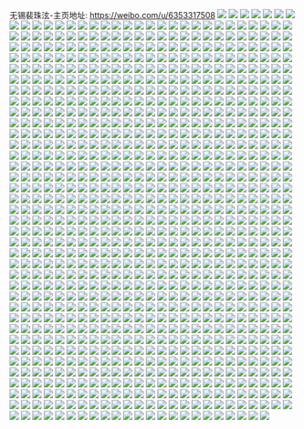 无锡裴珠泫-主页地址: https://weibo.com/u/6353317508 
![](https://wx4.sinaimg.cn/mw2000/006VXS72ly1h9ihsxljfrj31uo28yqv5.jpg) 
![](https://wx4.sinaimg.cn/mw2000/006VXS72ly1h9ihstr7jgj31mh270qv5.jpg) 
![](https://wx4.sinaimg.cn/mw2000/006VXS72ly1h9iht106cwj32c0340x6u.jpg) 
![](https://wx4.sinaimg.cn/mw2000/006VXS72ly1h9iht3hh4qj32c0340kjl.jpg) 
![](https://wx4.sinaimg.cn/mw2000/006VXS72ly1h9iht2nwfnj31xj31cb29.jpg) 
![](https://wx4.sinaimg.cn/mw2000/006VXS72ly1h9ihsvwkimj32c0340qv6.jpg) 
![](https://wx4.sinaimg.cn/mw2000/006VXS72ly1h9iht1zla0j30r711wdnu.jpg) 
![](https://wx4.sinaimg.cn/mw2000/006VXS72ly1h9iht5uwgwj31sc2dsu0z.jpg) 
![](https://wx4.sinaimg.cn/mw2000/006VXS72ly1h9h5k61uwsj32c02c01ky.jpg) 
![](https://wx4.sinaimg.cn/mw2000/006VXS72ly1h9h5k9wojxj31yc0wie82.jpg) 
![](https://wx4.sinaimg.cn/mw2000/006VXS72ly1h9e2fwmp6rj30h90epjsi.jpg) 
![](https://wx4.sinaimg.cn/mw2000/006VXS72ly1h9e2g3g1zoj32c02c0ay2.jpg) 
![](https://wx4.sinaimg.cn/mw2000/006VXS72ly1h9c4f6nifoj30u01hcwsc.jpg) 
![](https://wx4.sinaimg.cn/mw2000/006VXS72ly1h8q1t9ty5kj30u01syae1.jpg) 
![](https://wx4.sinaimg.cn/mw2000/006VXS72ly1h8q1tafkywj30u00u0q9b.jpg) 
![](https://wx4.sinaimg.cn/mw2000/006VXS72ly1h8q1td4kdgj30u0141wqt.jpg) 
![](https://wx4.sinaimg.cn/mw2000/006VXS72ly1h8q1te0u2nj30u014014r.jpg) 
![](https://wx4.sinaimg.cn/mw2000/006VXS72ly1h8q1t7mit5j30u01407dk.jpg) 
![](https://wx4.sinaimg.cn/mw2000/006VXS72ly1h8q1tcfk6kj30u10u0gsf.jpg) 
![](https://wx4.sinaimg.cn/mw2000/006VXS72ly1h8q1tded9zj30rg0sgwgp.jpg) 
![](https://wx4.sinaimg.cn/mw2000/006VXS72ly1h8q1t8cxghj30u00x4tjh.jpg) 
![](https://wx4.sinaimg.cn/mw2000/006VXS72ly1h8i19p5wyuj31hc0u049v.jpg) 
![](https://wx4.sinaimg.cn/mw2000/006VXS72ly1h8i19qt2nnj30u0140qfj.jpg) 
![](https://wx4.sinaimg.cn/mw2000/006VXS72ly1h8i19rtub9j30u00u0wkd.jpg) 
![](https://wx4.sinaimg.cn/mw2000/006VXS72ly1h8gvlmdxpaj30u01hctg3.jpg) 
![](https://wx4.sinaimg.cn/mw2000/006VXS72ly1h8gvlmth1dj30u01hc7bi.jpg) 
![](https://wx4.sinaimg.cn/mw2000/006VXS72ly1h8d8ybks8nj32c0340e81.jpg) 
![](https://wx4.sinaimg.cn/mw2000/006VXS72ly1h8d8yaq3a4j33402c0b29.jpg) 
![](https://wx4.sinaimg.cn/mw2000/006VXS72ly1h8d8ycre8zj32c0340b2a.jpg) 
![](https://wx4.sinaimg.cn/mw2000/006VXS72ly1h8d8ydden4j32c02c04qp.jpg) 
![](https://wx4.sinaimg.cn/mw2000/006VXS72ly1h8d8ye4v1vj32c02c0qv5.jpg) 
![](https://wx4.sinaimg.cn/mw2000/006VXS72ly1h8d8yf04csj32c0340e81.jpg) 
![](https://wx4.sinaimg.cn/mw2000/006VXS72ly1h86b0bf4luj30go0fb0tk.jpg) 
![](https://wx4.sinaimg.cn/mw2000/006VXS72ly1h82pz4hzfnj31sy0u0qfw.jpg) 
![](https://wx4.sinaimg.cn/mw2000/006VXS72ly1h82pydt58yj31sy0u0afu.jpg) 
![](https://wx4.sinaimg.cn/mw2000/006VXS72ly1h7sisx3qiej30u00pjdiy.jpg) 
![](https://wx4.sinaimg.cn/mw2000/006VXS72ly1h7sd64fdtnj30k00zk0w8.jpg) 
![](https://wx4.sinaimg.cn/mw2000/006VXS72ly1h7lbh49jrzj30wi1ychdt.jpg) 
![](https://wx4.sinaimg.cn/mw2000/006VXS72ly1h7guzytirpj32c02c0136.jpg) 
![](https://wx4.sinaimg.cn/mw2000/006VXS72ly1h7gu2zdltuj30u00qrwgs.jpg) 
![](https://wx4.sinaimg.cn/mw2000/006VXS72ly1h7ehwbjkcej32c02c0qv5.jpg) 
![](https://wx4.sinaimg.cn/mw2000/006VXS72ly1h7ehw9gokfj32c03407wi.jpg) 
![](https://wx4.sinaimg.cn/mw2000/006VXS72ly1h7ehwa2oa5j310b10aq7j.jpg) 
![](https://wx4.sinaimg.cn/mw2000/006VXS72ly1h7ehwmqr5nj31i11i049j.jpg) 
![](https://wx4.sinaimg.cn/mw2000/006VXS72ly1h7ehw4e2l5j311v1jh4m3.jpg) 
![](https://wx4.sinaimg.cn/mw2000/006VXS72ly1h7ehw4x9bjj311h19iwfp.jpg) 
![](https://wx4.sinaimg.cn/mw2000/006VXS72ly1h7ehw3hk66j321l2ahjvb.jpg) 
![](https://wx4.sinaimg.cn/mw2000/006VXS72ly1h7ehwamev2j30th14imyt.jpg) 
![](https://wx4.sinaimg.cn/mw2000/006VXS72ly1h7ehw7vllmj31sc2dstmz.jpg) 
![](https://wx4.sinaimg.cn/mw2000/006VXS72ly1h7b2ctpbjgj30u00pwwf9.jpg) 
![](https://wx4.sinaimg.cn/mw2000/006VXS72ly1h7b2ctd90bj30tw0xhmyd.jpg) 
![](https://wx4.sinaimg.cn/mw2000/006VXS72ly1h7b2e9fa9cj30tw0ug0wq.jpg) 
![](https://wx4.sinaimg.cn/mw2000/006VXS72ly1h7a1pxvnxhj30sg0yun3n.jpg) 
![](https://wx4.sinaimg.cn/mw2000/006VXS72ly1h7a1py9gccj30sg1397bb.jpg) 
![](https://wx4.sinaimg.cn/mw2000/006VXS72ly1h7a1pyo7mij30sg1c711h.jpg) 
![](https://wx4.sinaimg.cn/mw2000/006VXS72ly1h78npt7b8fj30k00zkagj.jpg) 
![](https://wx4.sinaimg.cn/mw2000/006VXS72ly1h76nvbruflj30u01hcwrk.jpg) 
![](https://wx4.sinaimg.cn/mw2000/006VXS72ly1h740kyocf6j33402c0tin.jpg) 
![](https://wx4.sinaimg.cn/mw2000/006VXS72ly1h740kxioj3j32c03407ev.jpg) 
![](https://wx4.sinaimg.cn/mw2000/006VXS72ly1h72crhrjsmj30wi1ycgyx.jpg) 
![](https://wx4.sinaimg.cn/mw2000/006VXS72ly1h6y1xtkjbzj320j2uhnpd.jpg) 
![](https://wx4.sinaimg.cn/mw2000/006VXS72ly1h6ux8ekq9yj32c02c0hdt.jpg) 
![](https://wx4.sinaimg.cn/mw2000/006VXS72ly1h6ux8fg6rej32c02c0wp3.jpg) 
![](https://wx4.sinaimg.cn/mw2000/006VXS72ly1h6udwxkuccj32c02c0n6g.jpg) 
![](https://wx4.sinaimg.cn/mw2000/006VXS72ly1h6tcprxd9vj315y15ydux.jpg) 
![](https://wx4.sinaimg.cn/mw2000/006VXS72ly1h6tcps59hmj30rx0y8wf5.jpg) 
![](https://wx4.sinaimg.cn/mw2000/006VXS72ly1h6tcpscjcbj30og0xct8w.jpg) 
![](https://wx4.sinaimg.cn/mw2000/006VXS72ly1h6sfyf7icpj30wi1yck71.jpg) 
![](https://wx4.sinaimg.cn/mw2000/006VXS72ly1h6sfygl6a3j32c0340q9i.jpg) 
![](https://wx4.sinaimg.cn/mw2000/006VXS72ly1h6nwguubraj32c02c0kjl.jpg) 
![](https://wx4.sinaimg.cn/mw2000/006VXS72ly1h6nwgw3e4gj32c02c0gr1.jpg) 
![](https://wx4.sinaimg.cn/mw2000/006VXS72ly1h6khgstki0j32c0340ty5.jpg) 
![](https://wx4.sinaimg.cn/mw2000/006VXS72ly1h6khgr6l6ij31ya2bjwmd.jpg) 
![](https://wx4.sinaimg.cn/mw2000/006VXS72ly1h6khgp57ktj31uo22tnaq.jpg) 
![](https://wx4.sinaimg.cn/mw2000/006VXS72ly1h6khgfuinhj30u0140tbg.jpg) 
![](https://wx4.sinaimg.cn/mw2000/006VXS72ly1h6khglkw6rj315o2bcx6p.jpg) 
![](https://wx4.sinaimg.cn/mw2000/006VXS72ly1h6khghfi3vj30u01og0vo.jpg) 
![](https://wx4.sinaimg.cn/mw2000/006VXS72ly1h6khggta4aj30u0140td3.jpg) 
![](https://wx4.sinaimg.cn/mw2000/006VXS72ly1h6khgnvjmaj32c0340e2x.jpg) 
![](https://wx4.sinaimg.cn/mw2000/006VXS72ly1h6khgod0whj30oy0rmab5.jpg) 
![](https://wx4.sinaimg.cn/mw2000/006VXS72ly1h6fyjnsz47j32c02c0e82.jpg) 
![](https://wx4.sinaimg.cn/mw2000/006VXS72ly1h6cswfa1ixj313z0u0djl.jpg) 
![](https://wx4.sinaimg.cn/mw2000/006VXS72ly1h6ccmxm09tj30i80ifmzd.jpg) 
![](https://wx4.sinaimg.cn/mw2000/006VXS72ly1h6ccmxa599j30so0ukaed.jpg) 
![](https://wx4.sinaimg.cn/mw2000/006VXS72ly1h6a0q911boj30wi1yck6d.jpg) 
![](https://wx4.sinaimg.cn/mw2000/006VXS72gy3h68lbgcl6aj30ty0x276s.jpg) 
![](https://wx4.sinaimg.cn/mw2000/006VXS72ly1h67ybub5b7j30ty0x2dgg.jpg) 
![](https://wx4.sinaimg.cn/mw2000/006VXS72ly1h65iwkzg62j30m90d0754.jpg) 
![](https://wx4.sinaimg.cn/mw2000/006VXS72ly1h65iwmbr5fj32c0340gw5.jpg) 
![](https://wx4.sinaimg.cn/mw2000/006VXS72ly1h65iwn9ks4j32c02c0tjb.jpg) 
![](https://wx4.sinaimg.cn/mw2000/006VXS72ly1h65iwod423j32c02c0e82.jpg) 
![](https://wx4.sinaimg.cn/mw2000/006VXS72ly1h65iwp413kj3195195wz1.jpg) 
![](https://wx4.sinaimg.cn/mw2000/006VXS72ly1h65iwkqx9ij31641647dr.jpg) 
![](https://wx4.sinaimg.cn/mw2000/006VXS72ly1h65iwpowqgj31di1ditgx.jpg) 
![](https://wx4.sinaimg.cn/mw2000/006VXS72ly1h65iwq9aynj31ct1cth0e.jpg) 
![](https://wx4.sinaimg.cn/mw2000/006VXS72ly1h65iwqpnluj311g11g76d.jpg) 
![](https://wx4.sinaimg.cn/mw2000/006VXS72ly1h5zo03wy6ej30wi0ohjry.jpg) 
![](https://wx4.sinaimg.cn/mw2000/006VXS72ly1h5zo01zkc6j31sc2dsb2a.jpg) 
![](https://wx4.sinaimg.cn/mw2000/006VXS72ly1h5zo03lkmpj33402c0hdv.jpg) 
![](https://wx4.sinaimg.cn/mw2000/006VXS72ly1h5wab8qc6mj32c0340ws1.jpg) 
![](https://wx4.sinaimg.cn/mw2000/006VXS72ly1h5wabb7hklj30uz0uzq8w.jpg) 
![](https://wx4.sinaimg.cn/mw2000/006VXS72ly1h5wabam5a4j32c02c0hdt.jpg) 
![](https://wx4.sinaimg.cn/mw2000/006VXS72ly1h5wab6qd1cj32c02c010i.jpg) 
![](https://wx4.sinaimg.cn/mw2000/006VXS72ly1h5p03wejinj32c02c0npd.jpg) 
![](https://wx4.sinaimg.cn/mw2000/006VXS72ly1h5o2p39ayfj31uo2ruhdt.jpg) 
![](https://wx4.sinaimg.cn/mw2000/006VXS72ly1h5o2pyqe2rj31uo3p7b29.jpg) 
![](https://wx4.sinaimg.cn/mw2000/006VXS72ly1h5o2q1w24fj31sc2ds4qq.jpg) 
![](https://wx4.sinaimg.cn/mw2000/006VXS72ly1h5o2omef34j31sc2dsu0x.jpg) 
![](https://wx4.sinaimg.cn/mw2000/006VXS72ly1h5o2qfpov3j31sc2ds7wh.jpg) 
![](https://wx4.sinaimg.cn/mw2000/006VXS72ly1h5o2r6k3mhj30u00zq7dm.jpg) 
![](https://wx4.sinaimg.cn/mw2000/006VXS72ly1h5o2p8mvikj31sc1schdt.jpg) 
![](https://wx4.sinaimg.cn/mw2000/006VXS72ly1h5i5xpdrjaj30kw0nwtir.jpg) 
![](https://wx4.sinaimg.cn/mw2000/006VXS72ly1h5gs7top8tj32c0340qv6.jpg) 
![](https://wx4.sinaimg.cn/mw2000/006VXS72ly1h5f1uvnjs0j32c03407wj.jpg) 
![](https://wx4.sinaimg.cn/mw2000/006VXS72ly1h5f1ut6n56j32c02c0b2a.jpg) 
![](https://wx4.sinaimg.cn/mw2000/006VXS72ly1h5f1ury1gsj32c02c0hdu.jpg) 
![](https://wx4.sinaimg.cn/mw2000/006VXS72ly1h5f1unmb4lj30u01hc4b6.jpg) 
![](https://wx4.sinaimg.cn/mw2000/006VXS72ly1h5f1upgiwwj32c02c0kjo.jpg) 
![](https://wx4.sinaimg.cn/mw2000/006VXS72ly1h5f1uqoi8nj32c02c0kjm.jpg) 
![](https://wx4.sinaimg.cn/mw2000/006VXS72ly1h5f1unbgu8j30rx1dm7an.jpg) 
![](https://wx4.sinaimg.cn/mw2000/006VXS72ly1h5f1uu7vpxj32c03401ky.jpg) 
![](https://wx4.sinaimg.cn/mw2000/006VXS72ly1h5f1uw18y3j30w9187n6x.jpg) 
![](https://wx4.sinaimg.cn/mw2000/006VXS72ly1h5ewtsij1zj32c0340x6q.jpg) 
![](https://wx4.sinaimg.cn/mw2000/006VXS72ly1h55a1w8bd7j32c0340x6q.jpg) 
![](https://wx4.sinaimg.cn/mw2000/006VXS72ly1h55a1u5njij32c0340b2a.jpg) 
![](https://wx4.sinaimg.cn/mw2000/006VXS72ly1h55a1sv09gj32c0340npd.jpg) 
![](https://wx4.sinaimg.cn/mw2000/006VXS72ly1h502y8a5dxj32c0340u0y.jpg) 
![](https://wx4.sinaimg.cn/mw2000/006VXS72ly1h4vi3zijq0j31o01o04qp.jpg) 
![](https://wx4.sinaimg.cn/mw2000/006VXS72ly1h4sxqto8eqj32c02c01kz.jpg) 
![](https://wx4.sinaimg.cn/mw2000/006VXS72ly1h4sxqr8umgj32c02c0x6q.jpg) 
![](https://wx4.sinaimg.cn/mw2000/006VXS72ly1h4sxquoc8xj32c02c0kjl.jpg) 
![](https://wx4.sinaimg.cn/mw2000/006VXS72ly1h4rrpe937cj30wi1ycndw.jpg) 
![](https://wx4.sinaimg.cn/mw2000/006VXS72ly1h4q1clvt23j30y51kwdua.jpg) 
![](https://wx4.sinaimg.cn/mw2000/006VXS72ly1h4q1cm870cj31401hc4dm.jpg) 
![](https://wx4.sinaimg.cn/mw2000/006VXS72ly1h4q1clkdrxj31401hcgyf.jpg) 
![](https://wx4.sinaimg.cn/mw2000/006VXS72ly1h4phqvtghtj32c02c0npd.jpg) 
![](https://wx4.sinaimg.cn/mw2000/006VXS72ly1h4o4g1l6s7j315515412b.jpg) 
![](https://wx4.sinaimg.cn/mw2000/006VXS72ly1h4inkaz7n6j30u0140458.jpg) 
![](https://wx4.sinaimg.cn/mw2000/006VXS72ly1h4hfkks69zj32c02c0hdu.jpg) 
![](https://wx4.sinaimg.cn/mw2000/006VXS72ly1h4dw4edunbj32c0340x6p.jpg) 
![](https://wx4.sinaimg.cn/mw2000/006VXS72ly1h4comy33i9j30wi0wo435.jpg) 
![](https://wx4.sinaimg.cn/mw2000/006VXS72ly1h485b5jklzj33402c0u0x.jpg) 
![](https://wx4.sinaimg.cn/mw2000/006VXS72ly1h485b11ifyj32c02c0x6p.jpg) 
![](https://wx4.sinaimg.cn/mw2000/006VXS72ly1h485azgid5j32c02c0npd.jpg) 
![](https://wx4.sinaimg.cn/mw2000/006VXS72ly1h485b2fbz3j31kw1kw4g9.jpg) 
![](https://wx4.sinaimg.cn/mw2000/006VXS72ly1h485b1twixj30mi0u0akx.jpg) 
![](https://wx4.sinaimg.cn/mw2000/006VXS72ly1h485axhxofj30qc0qhn3a.jpg) 
![](https://wx4.sinaimg.cn/mw2000/006VXS72ly1h485b2zr7qj31aw1awqhy.jpg) 
![](https://wx4.sinaimg.cn/mw2000/006VXS72ly1h485b41oiaj31bw1bghae.jpg) 
![](https://wx4.sinaimg.cn/mw2000/006VXS72ly1h485blrymdj30wi12mjxh.jpg) 
![](https://wx4.sinaimg.cn/mw2000/006VXS72ly1h445w3w9avj30wi1ychdt.jpg) 
![](https://wx4.sinaimg.cn/mw2000/006VXS72ly1h3zzt63wvsj32c02c0qv5.jpg) 
![](https://wx4.sinaimg.cn/mw2000/006VXS72ly1h3zzt7s4t6j32c02c0qv5.jpg) 
![](https://wx4.sinaimg.cn/mw2000/006VXS72ly1h3zzt70cxsj30st0qdgpg.jpg) 
![](https://wx4.sinaimg.cn/mw2000/006VXS72ly1h3zzt5a53uj31090z4wll.jpg) 
![](https://wx4.sinaimg.cn/mw2000/006VXS72ly1h3zzt6m1bzj30ir0pkwlo.jpg) 
![](https://wx4.sinaimg.cn/mw2000/006VXS72ly1h3zzt8ffagj32c02c01kx.jpg) 
![](https://wx4.sinaimg.cn/mw2000/006VXS72ly1h3nexsde43j30wi1yc7lz.jpg) 
![](https://wx4.sinaimg.cn/mw2000/006VXS72ly1h3nexta43mj32c02c07wi.jpg) 
![](https://wx4.sinaimg.cn/mw2000/006VXS72ly1h3nexxbdu1j32c02c04qq.jpg) 
![](https://wx4.sinaimg.cn/mw2000/006VXS72ly1h3nexy9b9ej32c02c0x6p.jpg) 
![](https://wx4.sinaimg.cn/mw2000/006VXS72ly1h3nexveq8rj317t17s7m4.jpg) 
![](https://wx4.sinaimg.cn/mw2000/006VXS72ly1h3nexwadgdj32c02c07wi.jpg) 
![](https://wx4.sinaimg.cn/mw2000/006VXS72ly1h3nexu454uj32c02c0qv5.jpg) 
![](https://wx4.sinaimg.cn/mw2000/006VXS72ly1h3nexuxpj6j32c02c0kjl.jpg) 
![](https://wx4.sinaimg.cn/mw2000/006VXS72ly1h3nexrdmfnj31sc1scqv5.jpg) 
![](https://wx4.sinaimg.cn/mw2000/006VXS72ly1h3aa85t5vaj30u00u0qbt.jpg) 
![](https://wx4.sinaimg.cn/mw2000/006VXS72ly1h3aa87djaoj30u00u0gtq.jpg) 
![](https://wx4.sinaimg.cn/mw2000/006VXS72ly1h3aa87xn8mj30u00u0dlh.jpg) 
![](https://wx4.sinaimg.cn/mw2000/006VXS72ly1h3aa88wtglj30u0140k1n.jpg) 
![](https://wx4.sinaimg.cn/mw2000/006VXS72ly1h3aa89t5qqj30u00u07dv.jpg) 
![](https://wx4.sinaimg.cn/mw2000/006VXS72ly1h3aa8anr5qj30u00u07df.jpg) 
![](https://wx4.sinaimg.cn/mw2000/006VXS72ly1h3aa8bij4wj30u00u0qbp.jpg) 
![](https://wx4.sinaimg.cn/mw2000/006VXS72ly1h3aa86mpyoj30u10u0466.jpg) 
![](https://wx4.sinaimg.cn/mw2000/006VXS72ly1h3aa8bvbmlj30ke0i00uw.jpg) 
![](https://wx4.sinaimg.cn/mw2000/006VXS72ly1h366m45i2bj32c02c0npd.jpg) 
![](https://wx4.sinaimg.cn/mw2000/006VXS72ly1h33fmmqjr3j32c02c04qq.jpg) 
![](https://wx4.sinaimg.cn/mw2000/006VXS72ly1h33fmlo3m4j32c02c0npd.jpg) 
![](https://wx4.sinaimg.cn/mw2000/006VXS72ly1h2vpxx8vmvj31sc1sce81.jpg) 
![](https://wx4.sinaimg.cn/mw2000/006VXS72ly1h2vpxwd4sfj32c02c0e81.jpg) 
![](https://wx4.sinaimg.cn/mw2000/006VXS72ly1h2vpxxqcr4j3149149h10.jpg) 
![](https://wx4.sinaimg.cn/mw2000/006VXS72ly1h2vpxyy6usj33342bcnpe.jpg) 
![](https://wx4.sinaimg.cn/mw2000/006VXS72ly1h2vpy1qakcj31r02bzhdu.jpg) 
![](https://wx4.sinaimg.cn/mw2000/006VXS72ly1h2vpy2vl8bj32c02c0hdt.jpg) 
![](https://wx4.sinaimg.cn/mw2000/006VXS72ly1h2m31rtj6lj32c02c0kjl.jpg) 
![](https://wx4.sinaimg.cn/mw2000/006VXS72ly1h2m31sygs8j32c02c0qv5.jpg) 
![](https://wx4.sinaimg.cn/mw2000/006VXS72ly1h2g11b4mbhj32c02c0e82.jpg) 
![](https://wx4.sinaimg.cn/mw2000/006VXS72ly1h2g1171vnlj321k3gbe81.jpg) 
![](https://wx4.sinaimg.cn/mw2000/006VXS72ly1h2g119kvapj324023h7wi.jpg) 
![](https://wx4.sinaimg.cn/mw2000/006VXS72ly1h2g11d940xj324a24ab29.jpg) 
![](https://wx4.sinaimg.cn/mw2000/006VXS72ly1h2g117k7l0j31vn1xe7wh.jpg) 
![](https://wx4.sinaimg.cn/mw2000/006VXS72ly1h2g118ebw1j32c02c0e81.jpg) 
![](https://wx4.sinaimg.cn/mw2000/006VXS72ly1h2g1119nibj31dp1dpnih.jpg) 
![](https://wx4.sinaimg.cn/mw2000/006VXS72ly1h2apwec7x3j32c03401ky.jpg) 
![](https://wx4.sinaimg.cn/mw2000/006VXS72ly1h25xpo12ehj31sc1sc4qp.jpg) 
![](https://wx4.sinaimg.cn/mw2000/006VXS72ly1h25xppofcfj30tz0mi7j9.jpg) 
![](https://wx4.sinaimg.cn/mw2000/006VXS72ly1h25xqhp66ej32c02c0b2a.jpg) 
![](https://wx4.sinaimg.cn/mw2000/006VXS72ly1h1nkznm3m6j32c02c07wi.jpg) 
![](https://wx4.sinaimg.cn/mw2000/006VXS72ly1h1nkzm5ak0j32c02c0kjm.jpg) 
![](https://wx4.sinaimg.cn/mw2000/006VXS72ly1h1nkzklbcsj32c02c0npd.jpg) 
![](https://wx4.sinaimg.cn/mw2000/006VXS72ly1h1nkzi7ielj32c02c0x6p.jpg) 
![](https://wx4.sinaimg.cn/mw2000/006VXS72ly1h1nkzd2qrmj32c02c0npd.jpg) 
![](https://wx4.sinaimg.cn/mw2000/006VXS72ly1h1nkzjlnlij32c02c0e81.jpg) 
![](https://wx4.sinaimg.cn/mw2000/006VXS72ly1h1nkzc253uj321k3ocdqn.jpg) 
![](https://wx4.sinaimg.cn/mw2000/006VXS72ly1h1nkzfe6xkj32c02c0u0x.jpg) 
![](https://wx4.sinaimg.cn/mw2000/006VXS72ly1h1nkzh5m1vj31sc1scnpd.jpg) 
![](https://wx4.sinaimg.cn/mw2000/006VXS72ly1h195dx4gmlj30n01dsk8e.jpg) 
![](https://wx4.sinaimg.cn/mw2000/006VXS72ly1h13x5170o2j31y12v7b2b.jpg) 
![](https://wx4.sinaimg.cn/mw2000/006VXS72ly1h13x4znav6j326h2wykjn.jpg) 
![](https://wx4.sinaimg.cn/mw2000/006VXS72ly1h13qaueyrej316o1kwgxa.jpg) 
![](https://wx4.sinaimg.cn/mw2000/006VXS72ly1h11k0051t9j30n00qf79h.jpg) 
![](https://wx4.sinaimg.cn/mw2000/006VXS72ly1h11k06nlwtj30n01dstcc.jpg) 
![](https://wx4.sinaimg.cn/mw2000/006VXS72ly1h11k6l5s45j30u90uiqa2.jpg) 
![](https://wx4.sinaimg.cn/mw2000/006VXS72ly1h11jywhjwoj32c02c04qq.jpg) 
![](https://wx4.sinaimg.cn/mw2000/006VXS72ly1h11jysj9h4j32c02c0kjl.jpg) 
![](https://wx4.sinaimg.cn/mw2000/006VXS72ly1h11k06eh0yj30xk0xkwpo.jpg) 
![](https://wx4.sinaimg.cn/mw2000/006VXS72ly1h11jyu7jpkj32c02c01ky.jpg) 
![](https://wx4.sinaimg.cn/mw2000/006VXS72ly1h11k2rhwq9j31sc1sc4qp.jpg) 
![](https://wx4.sinaimg.cn/mw2000/006VXS72ly1h11jzzo7zjj30u00xsn2r.jpg) 
![](https://wx4.sinaimg.cn/mw2000/006VXS72ly1h0lj1z7q83j30mz0tawmc.jpg) 
![](https://wx4.sinaimg.cn/mw2000/006VXS72ly1h0lj1zsd8sj30mz0shjxu.jpg) 
![](https://wx4.sinaimg.cn/mw2000/006VXS72ly1h0c59femmuj31r51mf4qq.jpg) 
![](https://wx4.sinaimg.cn/mw2000/006VXS72ly1h0c59gcji9j31be1r37wh.jpg) 
![](https://wx4.sinaimg.cn/mw2000/006VXS72ly1h0c59hoj8gj321k325e81.jpg) 
![](https://wx4.sinaimg.cn/mw2000/006VXS72ly1h0c59ii1nsj31v21yxhdt.jpg) 
![](https://wx4.sinaimg.cn/mw2000/006VXS72ly1gzjcghyh7jj32c02c04qs.jpg) 
![](https://wx4.sinaimg.cn/mw2000/006VXS72ly1gzfmyvor3rj31j415cnnm.jpg) 
![](https://wx4.sinaimg.cn/mw2000/006VXS72ly1gzfmysiiyaj32c02c01ky.jpg) 
![](https://wx4.sinaimg.cn/mw2000/006VXS72ly1gzfmyu23p3j315g12aaol.jpg) 
![](https://wx4.sinaimg.cn/mw2000/006VXS72ly1gzfmyuvmh9j30jx0lq776.jpg) 
![](https://wx4.sinaimg.cn/mw2000/006VXS72ly1gzfmyv4si3j30mz0ng42u.jpg) 
![](https://wx4.sinaimg.cn/mw2000/006VXS72ly1gzfmymhtmzj32c02c0e81.jpg) 
![](https://wx4.sinaimg.cn/mw2000/006VXS72ly1gzfmypg1c1j32c02c0npd.jpg) 
![](https://wx4.sinaimg.cn/mw2000/006VXS72ly1gzfmyk7dbzj32c02c0e81.jpg) 
![](https://wx4.sinaimg.cn/mw2000/006VXS72ly1gzb2o8tac6j31ds0n04j6.jpg) 
![](https://wx4.sinaimg.cn/mw2000/006VXS72ly1gyrnsdha5sj32c02c07wi.jpg) 
![](https://wx4.sinaimg.cn/mw2000/006VXS72ly1gyrnq2uwkdj32c02c0x6p.jpg) 
![](https://wx4.sinaimg.cn/mw2000/006VXS72ly1gyrnq24xmjj32c02c0u0x.jpg) 
![](https://wx4.sinaimg.cn/mw2000/006VXS72ly1gyrnq1bvfhj32c02c0u0x.jpg) 
![](https://wx4.sinaimg.cn/mw2000/006VXS72ly1gyrnq6woi4j32c02c0x6p.jpg) 
![](https://wx4.sinaimg.cn/mw2000/006VXS72ly1gyrnq67gc1j31ay1c0tos.jpg) 
![](https://wx4.sinaimg.cn/mw2000/006VXS72ly1gyrnq0ajxsj32c02c0x6p.jpg) 
![](https://wx4.sinaimg.cn/mw2000/006VXS72ly1gyrnq4ask3j31o02801he.jpg) 
![](https://wx4.sinaimg.cn/mw2000/006VXS72ly1gyrnq5r2fqj31o0280kjl.jpg) 
![](https://wx4.sinaimg.cn/mw2000/006VXS72ly1gy7v1u3o8kj328p33cb2c.jpg) 
![](https://wx4.sinaimg.cn/mw2000/006VXS72ly1gy7v1n0o65j32c02c0x6p.jpg) 
![](https://wx4.sinaimg.cn/mw2000/006VXS72ly1gy7v1v3t0kj32c02c0u0x.jpg) 
![](https://wx4.sinaimg.cn/mw2000/006VXS72ly1gy7v1ke8l9j32c02c01ky.jpg) 
![](https://wx4.sinaimg.cn/mw2000/006VXS72ly1gy7v1qnj3oj32c02c0e82.jpg) 
![](https://wx4.sinaimg.cn/mw2000/006VXS72ly1gy7v3fffpxj31ds0n011u.jpg) 
![](https://wx4.sinaimg.cn/mw2000/006VXS72ly1gy7v1of7foj31ds0n0x6b.jpg) 
![](https://wx4.sinaimg.cn/mw2000/006VXS72ly1gy7v2xo48tj30n014wqa1.jpg) 
![](https://wx4.sinaimg.cn/mw2000/006VXS72ly1gy7v1w379tj32c02c0npd.jpg) 
![](https://wx4.sinaimg.cn/mw2000/006VXS72ly1gxxihulubwj32c02c0qv5.jpg) 
![](https://wx4.sinaimg.cn/mw2000/006VXS72ly1gxxihw3xxuj32c02c0kjl.jpg) 
![](https://wx4.sinaimg.cn/mw2000/006VXS72ly1gxxihxmif0j31yk1yk1kx.jpg) 
![](https://wx4.sinaimg.cn/mw2000/006VXS72ly1gxxihtgmr9j30oh0ndgng.jpg) 
![](https://wx4.sinaimg.cn/mw2000/006VXS72ly1gxltttdrzaj32c02c0u0x.jpg) 
![](https://wx4.sinaimg.cn/mw2000/006VXS72ly1gxltsqvojpj32c02c0b2a.jpg) 
![](https://wx4.sinaimg.cn/mw2000/006VXS72ly1gxltssb2mzj32c02c0npd.jpg) 
![](https://wx4.sinaimg.cn/mw2000/006VXS72ly1gxlttp8nevj32c02c07wi.jpg) 
![](https://wx4.sinaimg.cn/mw2000/006VXS72ly1gxlttr7bbfj31o01o04qp.jpg) 
![](https://wx4.sinaimg.cn/mw2000/006VXS72ly1gxlttsdisyj31o01o04qp.jpg) 
![](https://wx4.sinaimg.cn/mw2000/006VXS72ly1gx7mdhl10fj32c02c0npd.jpg) 
![](https://wx4.sinaimg.cn/mw2000/006VXS72ly1gx7mcovlzpj311b11b48v.jpg) 
![](https://wx4.sinaimg.cn/mw2000/006VXS72ly1gx7mcx228qj32c02c0hdt.jpg) 
![](https://wx4.sinaimg.cn/mw2000/006VXS72ly1gx7mc15gl3j32c02c04qq.jpg) 
![](https://wx4.sinaimg.cn/mw2000/006VXS72ly1gx7mb7k4shj32c02c0u0x.jpg) 
![](https://wx4.sinaimg.cn/mw2000/006VXS72ly1gx7mc7i6ibj32c02c0x6p.jpg) 
![](https://wx4.sinaimg.cn/mw2000/006VXS72ly1gx7mcmc8nzj32c02web2a.jpg) 
![](https://wx4.sinaimg.cn/mw2000/006VXS72ly1gx7mdm6bcsj32c02c07wh.jpg) 
![](https://wx4.sinaimg.cn/mw2000/006VXS72ly1gx7md9ghtbj31o0280b29.jpg) 
![](https://wx4.sinaimg.cn/mw2000/006VXS72ly1gx1085l554j30s10s5jtv.jpg) 
![](https://wx4.sinaimg.cn/mw2000/006VXS72ly1gx1087hayhj31b31gokd2.jpg) 
![](https://wx4.sinaimg.cn/mw2000/006VXS72ly1gx10860ip4j30m00rijvm.jpg) 
![](https://wx4.sinaimg.cn/mw2000/006VXS72ly1gx108q5gl4j32c02c04qq.jpg) 
![](https://wx4.sinaimg.cn/mw2000/006VXS72ly1gx108h2swyj32c02c07wi.jpg) 
![](https://wx4.sinaimg.cn/mw2000/006VXS72ly1gx1089md0kj30n01dsgvk.jpg) 
![](https://wx4.sinaimg.cn/mw2000/006VXS72ly1gx108en5kzj31ds0n07nm.jpg) 
![](https://wx4.sinaimg.cn/mw2000/006VXS72ly1gx108j1crcj31sc1sc1kx.jpg) 
![](https://wx4.sinaimg.cn/mw2000/006VXS72ly1gx1085325mj31sc1scqv5.jpg) 
![](https://wx4.sinaimg.cn/mw2000/006VXS72ly1gwmssjp5iuj31kz35se82.jpg) 
![](https://wx4.sinaimg.cn/mw2000/006VXS72ly1gwmssblph6j32c02c0b2a.jpg) 
![](https://wx4.sinaimg.cn/mw2000/006VXS72ly1gwmssd9c1uj31gp2711kx.jpg) 
![](https://wx4.sinaimg.cn/mw2000/006VXS72ly1gwmss9ir30j31pl1pl4qp.jpg) 
![](https://wx4.sinaimg.cn/mw2000/006VXS72ly1gwmssmfhe1j32c02c0u0x.jpg) 
![](https://wx4.sinaimg.cn/mw2000/006VXS72ly1gwmste38k6j32c02c01kx.jpg) 
![](https://wx4.sinaimg.cn/mw2000/006VXS72ly1gwmstczzduj30n01dshdt.jpg) 
![](https://wx4.sinaimg.cn/mw2000/006VXS72ly1gwmsskcpf3j315o0t1dmy.jpg) 
![](https://wx4.sinaimg.cn/mw2000/006VXS72ly1gwmstfppgpj31sc1sc1j0.jpg) 
![](https://wx4.sinaimg.cn/mw2000/006VXS72ly1gwkn3krzh1j32c02c0x6p.jpg) 
![](https://wx4.sinaimg.cn/mw2000/006VXS72ly1gwkn3m1evaj32c0340e81.jpg) 
![](https://wx4.sinaimg.cn/mw2000/006VXS72ly1gwkn3jpr77j32c02y67wi.jpg) 
![](https://wx4.sinaimg.cn/mw2000/006VXS72ly1gwkn3hest4j32c02dzu0x.jpg) 
![](https://wx4.sinaimg.cn/mw2000/006VXS72ly1gwhf58874zj30t50t3n2m.jpg) 
![](https://wx4.sinaimg.cn/mw2000/006VXS72ly1gwdmfa56tbj31kw1kw410.jpg) 
![](https://wx4.sinaimg.cn/mw2000/006VXS72ly1gwdmfbnsijj321k42w4qp.jpg) 
![](https://wx4.sinaimg.cn/mw2000/006VXS72ly1gwdmh5mnx4j308c08cmxb.jpg) 
![](https://wx4.sinaimg.cn/mw2000/006VXS72ly1gwdmfn9u2hj32c02c07wi.jpg) 
![](https://wx4.sinaimg.cn/mw2000/006VXS72ly1gwdmfichczj32c02c07wi.jpg) 
![](https://wx4.sinaimg.cn/mw2000/006VXS72ly1gwdmfkeapjj32c02c07wi.jpg) 
![](https://wx4.sinaimg.cn/mw2000/006VXS72ly1gwdmfdmv83j321k3lc7wh.jpg) 
![](https://wx4.sinaimg.cn/mw2000/006VXS72ly1gwdmfglnwmj321k3oqb29.jpg) 
![](https://wx4.sinaimg.cn/mw2000/006VXS72ly1gwdmfev489j321k2tdqq9.jpg) 
![](https://wx4.sinaimg.cn/mw2000/006VXS72ly1gw3i3obxt2j32c02c0e82.jpg) 
![](https://wx4.sinaimg.cn/mw2000/006VXS72ly1gvvk4ktns2j33402c0hdt.jpg) 
![](https://wx4.sinaimg.cn/mw2000/006VXS72ly1gvvk4ikxhaj32c02c0b29.jpg) 
![](https://wx4.sinaimg.cn/mw2000/006VXS72ly1gvvk4goi3vj32bo2i2x6q.jpg) 
![](https://wx4.sinaimg.cn/mw2000/006VXS72ly1gvvk4mn5q2j31sc1scx6p.jpg) 
![](https://wx4.sinaimg.cn/mw2000/006VXS72ly1gvvk4hrt2dj321k42wb2a.jpg) 
![](https://wx4.sinaimg.cn/mw2000/006VXS72ly1gvvkar59ofj32c02c0b2a.jpg) 
![](https://wx4.sinaimg.cn/mw2000/006VXS72ly1gvvk4o17fqj32c02c0e82.jpg) 
![](https://wx4.sinaimg.cn/mw2000/006VXS72ly1gvvkav12kwj32c02c0hdt.jpg) 
![](https://wx4.sinaimg.cn/mw2000/006VXS72ly1gvvk9y7okcj31sc1sce81.jpg) 
![](https://wx4.sinaimg.cn/mw2000/006VXS72ly1gvqxlefjgyj60mn0cnta002.jpg) 
![](https://wx4.sinaimg.cn/mw2000/006VXS72ly1gvpu3c04p8j60j60iagtc02.jpg) 
![](https://wx4.sinaimg.cn/mw2000/006VXS72ly1gvo7k4vemkj60j60iagtc02.jpg) 
![](https://wx4.sinaimg.cn/mw2000/006VXS72ly1gvh9mfwe85j62c02c0e8202.jpg) 
![](https://wx4.sinaimg.cn/mw2000/006VXS72ly1gvh9m15i9ij61o0280e8102.jpg) 
![](https://wx4.sinaimg.cn/mw2000/006VXS72ly1gvh9mctjq8j61sc1scki702.jpg) 
![](https://wx4.sinaimg.cn/mw2000/006VXS72ly1gvh9ls4ijkj621k49au0x02.jpg) 
![](https://wx4.sinaimg.cn/mw2000/006VXS72ly1gvh9lodup6j621k4211kx02.jpg) 
![](https://wx4.sinaimg.cn/mw2000/006VXS72ly1gvh9lw905hj621k42w4qq02.jpg) 
![](https://wx4.sinaimg.cn/mw2000/006VXS72ly1gvh9mh7jz8j62752661at02.jpg) 
![](https://wx4.sinaimg.cn/mw2000/006VXS72ly1gvh9mapdkoj61sc2dshdu02.jpg) 
![](https://wx4.sinaimg.cn/mw2000/006VXS72ly1gvh9mdwievj614d1gkano02.jpg) 
![](https://wx4.sinaimg.cn/mw2000/006VXS72ly1gv6wimbl9bj63402c01ky02.jpg) 
![](https://wx4.sinaimg.cn/mw2000/006VXS72ly1gv6wiv7n1gj62c02c0e8102.jpg) 
![](https://wx4.sinaimg.cn/mw2000/006VXS72ly1gv6wic542sj62c02c0e6l02.jpg) 
![](https://wx4.sinaimg.cn/mw2000/006VXS72ly1gv6wir78kyj62c02c01ky02.jpg) 
![](https://wx4.sinaimg.cn/mw2000/006VXS72ly1gv6xs2lrr1j60tu0tuakv02.jpg) 
![](https://wx4.sinaimg.cn/mw2000/006VXS72ly1gv6wij7wzej62c02c0kjl02.jpg) 
![](https://wx4.sinaimg.cn/mw2000/006VXS72ly1gv6widqxk6j62c02c0hdt02.jpg) 
![](https://wx4.sinaimg.cn/mw2000/006VXS72ly1gv6xs5rb7cj60tu0tuwom02.jpg) 
![](https://wx4.sinaimg.cn/mw2000/006VXS72ly1gv6xs93ihrj60q40q4jyi02.jpg) 
![](https://wx4.sinaimg.cn/mw2000/006VXS72ly1guwps6rdjoj60wn0wndqf02.jpg) 
![](https://wx4.sinaimg.cn/mw2000/006VXS72ly1guwpsadk5fj616c16cql102.jpg) 
![](https://wx4.sinaimg.cn/mw2000/006VXS72ly1guwpshslqhj62c02c04qq02.jpg) 
![](https://wx4.sinaimg.cn/mw2000/006VXS72ly1guwpseunntj618j14odzg02.jpg) 
![](https://wx4.sinaimg.cn/mw2000/006VXS72ly1guwpsd6ffcj618i18i1d102.jpg) 
![](https://wx4.sinaimg.cn/mw2000/006VXS72ly1guwpsq2oenj62c02c0hdu02.jpg) 
![](https://wx4.sinaimg.cn/mw2000/006VXS72ly1guwps902xaj32c02c0u0x.jpg) 
![](https://wx4.sinaimg.cn/mw2000/006VXS72ly1guwpstans8j32c03407wi.jpg) 
![](https://wx4.sinaimg.cn/mw2000/006VXS72ly1guwpsbbb28j614t14taqa02.jpg) 
![](https://wx4.sinaimg.cn/mw2000/006VXS72gy1guuuaoe7rxj60q31ad48u02.jpg) 
![](https://wx4.sinaimg.cn/mw2000/006VXS72ly1gur6k9gj66j60m90il41v02.jpg) 
![](https://wx4.sinaimg.cn/mw2000/006VXS72ly1guincowz5nj62c02c07wh02.jpg) 
![](https://wx4.sinaimg.cn/mw2000/006VXS72ly1guincns6t2j61sc1sc4qp02.jpg) 
![](https://wx4.sinaimg.cn/mw2000/006VXS72ly1guincq9olbj62c02c01ky02.jpg) 
![](https://wx4.sinaimg.cn/mw2000/006VXS72ly1guindkmmp9j62c02c0npd02.jpg) 
![](https://wx4.sinaimg.cn/mw2000/006VXS72ly1guindjgaihj62c02c0e8202.jpg) 
![](https://wx4.sinaimg.cn/mw2000/006VXS72ly1guindmel4ej62c02c0b2a02.jpg) 
![](https://wx4.sinaimg.cn/mw2000/006VXS72ly1gufe9609nfj60ty12lwqi02.jpg) 
![](https://wx4.sinaimg.cn/mw2000/006VXS72ly1gufe98i165j62c02c0hdu02.jpg) 
![](https://wx4.sinaimg.cn/mw2000/006VXS72ly1gubw2ab6srj32922927wi.jpg) 
![](https://wx4.sinaimg.cn/mw2000/006VXS72ly1gu8e62fcndj33402c0hdu.jpg) 
![](https://wx4.sinaimg.cn/mw2000/006VXS72ly1gu8e7sz2cvj62c02c0b2a02.jpg) 
![](https://wx4.sinaimg.cn/mw2000/006VXS72ly1gu8e7pqzmyj33402c04qr.jpg) 
![](https://wx4.sinaimg.cn/mw2000/006VXS72ly1gu8e7quiflj60ku0rsgxz02.jpg) 
![](https://wx4.sinaimg.cn/mw2000/006VXS72ly1gu43rv7hz4j62c02c04qq02.jpg) 
![](https://wx4.sinaimg.cn/mw2000/006VXS72ly1gu43rwdhicj62c02c0u0x02.jpg) 
![](https://wx4.sinaimg.cn/mw2000/006VXS72ly1gu43ru6o8vj60lj0mldky02.jpg) 
![](https://wx4.sinaimg.cn/mw2000/006VXS72ly1gu2mbc2sn5j60mz10ejvh02.jpg) 
![](https://wx4.sinaimg.cn/mw2000/006VXS72ly1gu0fna6mf0j61qz1sz4qp02.jpg) 
![](https://wx4.sinaimg.cn/mw2000/006VXS72ly1gtyw4hv0iaj62c0340e8302.jpg) 
![](https://wx4.sinaimg.cn/mw2000/006VXS72ly1gtwxc0xktyj60mz0et40102.jpg) 
![](https://wx4.sinaimg.cn/mw2000/006VXS72ly1gtwsehnq3xj62c02c0e8202.jpg) 
![](https://wx4.sinaimg.cn/mw2000/006VXS72ly1gtu3fvnryqj62c02c07wh02.jpg) 
![](https://wx4.sinaimg.cn/mw2000/006VXS72ly1gtu3fznackj62c02c0x6p02.jpg) 
![](https://wx4.sinaimg.cn/mw2000/006VXS72ly1gtu3fsj8yrj62c02c0hdu02.jpg) 
![](https://wx4.sinaimg.cn/mw2000/006VXS72ly1gtu3fu5rb0j62c02c0kjm02.jpg) 
![](https://wx4.sinaimg.cn/mw2000/006VXS72ly1gtu3fxw9syj62c02c0e8202.jpg) 
![](https://wx4.sinaimg.cn/mw2000/006VXS72ly1gtu3na1mn0j62c02c0kjl02.jpg) 
![](https://wx4.sinaimg.cn/mw2000/006VXS72ly1gtu3grm65ij60u0140dzo02.jpg) 
![](https://wx4.sinaimg.cn/mw2000/006VXS72ly1gtu3nspgddj60tu0tu4e602.jpg) 
![](https://wx4.sinaimg.cn/mw2000/006VXS72ly1gtu3naw9wgj60hj0i7jsa02.jpg) 
![](https://wx4.sinaimg.cn/mw2000/006VXS72ly1gtsbyqsbonj61o02804qq02.jpg) 
![](https://wx4.sinaimg.cn/mw2000/006VXS72ly1gtqrviv50bj60u00u0qaa02.jpg) 
![](https://wx4.sinaimg.cn/mw2000/006VXS72ly1gtqj0sup81j60u00u043e02.jpg) 
![](https://wx4.sinaimg.cn/mw2000/006VXS72ly1gtoik876x9j60n01dsago02.jpg) 
![](https://wx4.sinaimg.cn/mw2000/006VXS72ly1gtoijsxotjj60u00u878402.jpg) 
![](https://wx4.sinaimg.cn/mw2000/006VXS72ly1gtoijrem85j60u00u0q8602.jpg) 
![](https://wx4.sinaimg.cn/mw2000/006VXS72ly1gtoijzkdgrj60u00u0q8j02.jpg) 
![](https://wx4.sinaimg.cn/mw2000/006VXS72ly1gtoijxave3j60u00u0th702.jpg) 
![](https://wx4.sinaimg.cn/mw2000/006VXS72ly1gtoijusrygj60u00u07am02.jpg) 
![](https://wx4.sinaimg.cn/mw2000/006VXS72ly1gtoijqbdu1j60u00u0k1w02.jpg) 
![](https://wx4.sinaimg.cn/mw2000/006VXS72ly1gtoijyrj69j60u015zqca02.jpg) 
![](https://wx4.sinaimg.cn/mw2000/006VXS72ly1gtoijvo6ohj60yu0q5n2f02.jpg) 
![](https://wx4.sinaimg.cn/mw2000/006VXS72ly1gtk6i6oelkj32c02c0npd.jpg) 
![](https://wx4.sinaimg.cn/mw2000/006VXS72ly1gtk6i5pwtej62c02c01kz02.jpg) 
![](https://wx4.sinaimg.cn/mw2000/006VXS72ly1gtk6i7uid7j60vl0vl14302.jpg) 
![](https://wx4.sinaimg.cn/mw2000/006VXS72ly1gtk6imnazqj62c02c0e8202.jpg) 
![](https://wx4.sinaimg.cn/mw2000/006VXS72ly1gtk6ib35o5j62c02c01ky02.jpg) 
![](https://wx4.sinaimg.cn/mw2000/006VXS72ly1gtk6idv3c0j31sc1schdt.jpg) 
![](https://wx4.sinaimg.cn/mw2000/006VXS72ly1gtgqq4tto9j60n00gotax02.jpg) 
![](https://wx4.sinaimg.cn/mw2000/006VXS72ly1gtgqvciy0hj32c02c0u0y.jpg) 
![](https://wx4.sinaimg.cn/mw2000/006VXS72ly1gtgqvkvmw3j32c02c0hdt.jpg) 
![](https://wx4.sinaimg.cn/mw2000/006VXS72ly1gtgqvdjegkj60l30l3n1n02.jpg) 
![](https://wx4.sinaimg.cn/mw2000/006VXS72ly1gtgqqg47epj6111111wqp02.jpg) 
![](https://wx4.sinaimg.cn/mw2000/006VXS72ly1gtgqq4eaxkj62c02c0qv502.jpg) 
![](https://wx4.sinaimg.cn/mw2000/006VXS72ly1gtgqqgjlvej61nh1nh4ft02.jpg) 
![](https://wx4.sinaimg.cn/mw2000/006VXS72ly1gtgqq9rigrj61q829qhdv02.jpg) 
![](https://wx4.sinaimg.cn/mw2000/006VXS72ly1gtgqvx3srbj61sc1schdt02.jpg) 
![](https://wx4.sinaimg.cn/mw2000/006VXS72ly1gtahdcss07j3104133ai4.jpg) 
![](https://wx4.sinaimg.cn/mw2000/006VXS72ly1gtahdd4ncnj312b11g167.jpg) 
![](https://wx4.sinaimg.cn/mw2000/006VXS72ly1gtahddgjfjj317p164tnj.jpg) 
![](https://wx4.sinaimg.cn/mw2000/006VXS72ly1gtahddteywj31i11i1qmn.jpg) 
![](https://wx4.sinaimg.cn/mw2000/006VXS72ly1gtahdf8kxkj62c0340npe02.jpg) 
![](https://wx4.sinaimg.cn/mw2000/006VXS72ly1gtahdbok31j32c02c0b2b.jpg) 
![](https://wx4.sinaimg.cn/mw2000/006VXS72ly1gtahflmq09j32c02c07wi.jpg) 
![](https://wx4.sinaimg.cn/mw2000/006VXS72ly1gtahfiip54j32c02c0npd.jpg) 
![](https://wx4.sinaimg.cn/mw2000/006VXS72ly1gtahfnm0a9j32c02c0x6p.jpg) 
![](https://wx4.sinaimg.cn/mw2000/006VXS72ly1gt4uwiho96j32c02c0b29.jpg) 
![](https://wx4.sinaimg.cn/mw2000/006VXS72ly1gt4uwjlw84j32c0340b29.jpg) 
![](https://wx4.sinaimg.cn/mw2000/006VXS72ly1gt4uwkdxrfj32c02c0b29.jpg) 
![](https://wx4.sinaimg.cn/mw2000/006VXS72ly1gt4uwlxolyj32c02c01ky.jpg) 
![](https://wx4.sinaimg.cn/mw2000/006VXS72ly1gt4uwmnig7j30tg1mtdsu.jpg) 
![](https://wx4.sinaimg.cn/mw2000/006VXS72ly1gt4uwnnib9j32c02c07wi.jpg) 
![](https://wx4.sinaimg.cn/mw2000/006VXS72ly1gt1kqj1f5fj321k4l3e81.jpg) 
![](https://wx4.sinaimg.cn/mw2000/006VXS72ly1gsoc28ryd7j33402c04qq.jpg) 
![](https://wx4.sinaimg.cn/mw2000/006VXS72ly1gsobzom017j62c02c01ky02.jpg) 
![](https://wx4.sinaimg.cn/mw2000/006VXS72ly1gsoc1a78f3j33402c0u0x.jpg) 
![](https://wx4.sinaimg.cn/mw2000/006VXS72ly1gsobz1saejj32c02c0b29.jpg) 
![](https://wx4.sinaimg.cn/mw2000/006VXS72ly1gsoc151s1bj32c02c0npd.jpg) 
![](https://wx4.sinaimg.cn/mw2000/006VXS72ly1gsoc17gyc4j32c02c0hdu.jpg) 
![](https://wx4.sinaimg.cn/mw2000/006VXS72ly1gsobzdpsaoj31sc1sc7wi.jpg) 
![](https://wx4.sinaimg.cn/mw2000/006VXS72ly1gsoc137t5lj32c0340kjl.jpg) 
![](https://wx4.sinaimg.cn/mw2000/006VXS72ly1gse576yvnfj63402c01kx02.jpg) 
![](https://wx4.sinaimg.cn/mw2000/006VXS72ly1gse56nyfz3j33402c07wh.jpg) 
![](https://wx4.sinaimg.cn/mw2000/006VXS72ly1gse56qfpyoj32c02c01kx.jpg) 
![](https://wx4.sinaimg.cn/mw2000/006VXS72ly1gse56l1xi6j32c02c0x4x.jpg) 
![](https://wx4.sinaimg.cn/mw2000/006VXS72ly1gse56httrdj32c02c0x6c.jpg) 
![](https://wx4.sinaimg.cn/mw2000/006VXS72ly1gse57460e1j32c02c07tj.jpg) 
![](https://wx4.sinaimg.cn/mw2000/006VXS72ly1gsb3fsruqsj30n01ds1l0.jpg) 
![](https://wx4.sinaimg.cn/mw2000/006VXS72ly1gs9kzescrtj32c02c07wh.jpg) 
![](https://wx4.sinaimg.cn/mw2000/006VXS72ly1gs9kzinsnej32c02c04qp.jpg) 
![](https://wx4.sinaimg.cn/mw2000/006VXS72ly1gs7dvo2z40j32c02c0kee.jpg) 
![](https://wx4.sinaimg.cn/mw2000/006VXS72ly1gs7dvrrrhoj32c0340x4x.jpg) 
![](https://wx4.sinaimg.cn/mw2000/006VXS72ly1gs7dvptnafj31sc2dsqq5.jpg) 
![](https://wx4.sinaimg.cn/mw2000/006VXS72ly1gs5cq7d5syj30u0140wkj.jpg) 
![](https://wx4.sinaimg.cn/mw2000/006VXS72ly1gs5cq8bt0bj30u0178478.jpg) 
![](https://wx4.sinaimg.cn/mw2000/006VXS72ly1gs5cq8rqe5j30u00u0111.jpg) 
![](https://wx4.sinaimg.cn/mw2000/006VXS72ly1gry95pj8bpj32c02c04qp.jpg) 
![](https://wx4.sinaimg.cn/mw2000/006VXS72ly1gry95qhsiij30d70ctjs3.jpg) 
![](https://wx4.sinaimg.cn/mw2000/006VXS72ly1grslrt75t8j33402c04qp.jpg) 
![](https://wx4.sinaimg.cn/mw2000/006VXS72ly1grslrsd3u6j31xw1hkkjo.jpg) 
![](https://wx4.sinaimg.cn/mw2000/006VXS72ly1grslrq8cbog306o06odhz.jpg) 
![](https://wx4.sinaimg.cn/mw2000/006VXS72ly1grk5msy2fpj32c0340e82.jpg) 
![](https://wx4.sinaimg.cn/mw2000/006VXS72ly1grftsw0u90j32c02c04qp.jpg) 
![](https://wx4.sinaimg.cn/mw2000/006VXS72ly1grftsu8oo0j32c02c0wxy.jpg) 
![](https://wx4.sinaimg.cn/mw2000/006VXS72ly1grftsy9arej32c0340duz.jpg) 
![](https://wx4.sinaimg.cn/mw2000/006VXS72ly1grfta0ndhkj32c02c07wh.jpg) 
![](https://wx4.sinaimg.cn/mw2000/006VXS72ly1grft9tvfrbj32c02c01kx.jpg) 
![](https://wx4.sinaimg.cn/mw2000/006VXS72ly1grft9yyq29j32c02c0nmu.jpg) 
![](https://wx4.sinaimg.cn/mw2000/006VXS72ly1grft9vcfq5j32c02c04gs.jpg) 
![](https://wx4.sinaimg.cn/mw2000/006VXS72ly1grft9y33m7j30dw0cmgmz.jpg) 
![](https://wx4.sinaimg.cn/mw2000/006VXS72ly1grftg5635nj31if269qva.jpg) 
![](https://wx4.sinaimg.cn/mw2000/006VXS72ly1grb80xy73vj31sc2dskjr.jpg) 
![](https://wx4.sinaimg.cn/mw2000/006VXS72ly1gr9gpqsy86j32c02c0h7h.jpg) 
![](https://wx4.sinaimg.cn/mw2000/006VXS72ly1gr5xvtqppbj30n01dsu11.jpg) 
![](https://wx4.sinaimg.cn/mw2000/006VXS72ly1gr5xws9cubj31sc2dsb2d.jpg) 
![](https://wx4.sinaimg.cn/mw2000/006VXS72ly1gr5xwxujzfj31ds0n0qv5.jpg) 
![](https://wx4.sinaimg.cn/mw2000/006VXS72ly1gr5xwa3iegj32c02c04qp.jpg) 
![](https://wx4.sinaimg.cn/mw2000/006VXS72ly1gr5xwg4581j33402c0u0x.jpg) 
![](https://wx4.sinaimg.cn/mw2000/006VXS72ly1gr5y4e7btij33402c0e7m.jpg) 
![](https://wx4.sinaimg.cn/mw2000/006VXS72ly1gr5y2ev5l9j30n01dsdxy.jpg) 
![](https://wx4.sinaimg.cn/mw2000/006VXS72ly1gr5y2fz2kgj30n01dstnf.jpg) 
![](https://wx4.sinaimg.cn/mw2000/006VXS72ly1gr5y6t05plj33402c07wi.jpg) 
![](https://wx4.sinaimg.cn/mw2000/006VXS72ly1gqwf2s1h4dj32c02c04qp.jpg) 
![](https://wx4.sinaimg.cn/mw2000/006VXS72ly1gqumzl1t46j30j60jmjtp.jpg) 
![](https://wx4.sinaimg.cn/mw2000/006VXS72ly1gqt9g7arbrj32c02c0x3v.jpg) 
![](https://wx4.sinaimg.cn/mw2000/006VXS72ly1gqrlxz7crkj31iz1izkjn.jpg) 
![](https://wx4.sinaimg.cn/mw2000/006VXS72ly1gqqfm6i07mj32c02c01kx.jpg) 
![](https://wx4.sinaimg.cn/mw2000/006VXS72ly1gqqfmfppy5j32c02c0k7j.jpg) 
![](https://wx4.sinaimg.cn/mw2000/006VXS72ly1gqqfm8g8gwj32c02c04qp.jpg) 
![](https://wx4.sinaimg.cn/mw2000/006VXS72ly1gqqfma0276j33402c0b29.jpg) 
![](https://wx4.sinaimg.cn/mw2000/006VXS72ly1gqqfm3x2c2j32c02c0x2d.jpg) 
![](https://wx4.sinaimg.cn/mw2000/006VXS72ly1gqqfmllle3j31ds0n0kjp.jpg) 
![](https://wx4.sinaimg.cn/mw2000/006VXS72ly1gqq3um4lvuj30n01dswiq.jpg) 
![](https://wx4.sinaimg.cn/mw2000/006VXS72ly1gqou1z7gkqj30n01dsk8l.jpg) 
![](https://wx4.sinaimg.cn/mw2000/006VXS72ly1gqou1yu4uvj30mx0cmdj1.jpg) 
![](https://wx4.sinaimg.cn/mw2000/006VXS72ly1gqi4dovikaj30u00u0tjz.jpg) 
![](https://wx4.sinaimg.cn/mw2000/006VXS72ly1gqi4dp3w4bj30kj0kjaca.jpg) 
![](https://wx4.sinaimg.cn/mw2000/006VXS72ly1gqi4dpuq2yj31o027u7wh.jpg) 
![](https://wx4.sinaimg.cn/mw2000/006VXS72ly1gqi4dqzvklj32c02c0kjl.jpg) 
![](https://wx4.sinaimg.cn/mw2000/006VXS72ly1gqi4dskw6xj32c02c04lp.jpg) 
![](https://wx4.sinaimg.cn/mw2000/006VXS72ly1gqieq7ma3sj30k00zkaen.jpg) 
![](https://wx4.sinaimg.cn/mw2000/006VXS72ly1gqi46ghwpcj30n01dsnhw.jpg) 
![](https://wx4.sinaimg.cn/mw2000/006VXS72ly1gqhafqhlesj31m31m34qp.jpg) 
![](https://wx4.sinaimg.cn/mw2000/006VXS72ly1gqhafpxl5uj314s12o4dp.jpg) 
![](https://wx4.sinaimg.cn/mw2000/006VXS72ly1gqhafpeuhej31ei1ei7jh.jpg) 
![](https://wx4.sinaimg.cn/mw2000/006VXS72ly1gqhafhenyoj32c02c01kx.jpg) 
![](https://wx4.sinaimg.cn/mw2000/006VXS72ly1gqhafg0jmdj32c02c0awv.jpg) 
![](https://wx4.sinaimg.cn/mw2000/006VXS72ly1gqhafkzjdgj32c02c04qp.jpg) 
![](https://wx4.sinaimg.cn/mw2000/006VXS72ly1gqhafraodvj32c02c0e5r.jpg) 
![](https://wx4.sinaimg.cn/mw2000/006VXS72ly1gqhamcysgnj30u00u0qbw.jpg) 
![](https://wx4.sinaimg.cn/mw2000/006VXS72ly1gqhaomegvcj31sc2dskjl.jpg) 
![](https://wx4.sinaimg.cn/mw2000/006VXS72ly1gqgviv2xpwj30n01ds4qp.jpg) 
![](https://wx4.sinaimg.cn/mw2000/006VXS72ly1gq9qb3wr4ij30n01dsu0x.jpg) 
![](https://wx4.sinaimg.cn/mw2000/006VXS72ly1gq8jwqcjwaj30v915d400.jpg) 
![](https://wx4.sinaimg.cn/mw2000/006VXS72ly1gq8jwqpsmuj30v915bq4g.jpg) 
![](https://wx4.sinaimg.cn/mw2000/006VXS72ly1gq8jwr316fj30v815fabi.jpg) 
![](https://wx4.sinaimg.cn/mw2000/006VXS72ly1gq8jwrggwgj30v815adh6.jpg) 
![](https://wx4.sinaimg.cn/mw2000/006VXS72ly1gq5bjonsv3j31410u078n.jpg) 
![](https://wx4.sinaimg.cn/mw2000/006VXS72ly1gq49hvkpyuj32c02c0ngn.jpg) 
![](https://wx4.sinaimg.cn/mw2000/006VXS72ly1gq49hwu5n3j32c02c04g0.jpg) 
![](https://wx4.sinaimg.cn/mw2000/006VXS72ly1gq49httlbsj32c02c0n54.jpg) 
![](https://wx4.sinaimg.cn/mw2000/006VXS72ly1gq49hygwg0j30n00kgwh3.jpg) 
![](https://wx4.sinaimg.cn/mw2000/006VXS72ly1gq49iw12xpj30n01ds171.jpg) 
![](https://wx4.sinaimg.cn/mw2000/006VXS72ly1gq49iwezizj30u00u0q49.jpg) 
![](https://wx4.sinaimg.cn/mw2000/006VXS72ly1gpob0tkt5dj32c0340qv5.jpg) 
![](https://wx4.sinaimg.cn/mw2000/006VXS72ly1gpob0vtbb8j33402c0e81.jpg) 
![](https://wx4.sinaimg.cn/mw2000/006VXS72ly1gpob0xco2tj32c02c0nof.jpg) 
![](https://wx4.sinaimg.cn/mw2000/006VXS72ly1gpob0rl4x6j32c02c0e4y.jpg) 
![](https://wx4.sinaimg.cn/mw2000/006VXS72ly1gpob0zbdwij32c0340e6g.jpg) 
![](https://wx4.sinaimg.cn/mw2000/006VXS72ly1gpob36njzmj33402c07wj.jpg) 
![](https://wx4.sinaimg.cn/mw2000/006VXS72ly1gpj9al1vecj32c02c0x1y.jpg) 
![](https://wx4.sinaimg.cn/mw2000/006VXS72ly1gpj9asx613j32c02c0e81.jpg) 
![](https://wx4.sinaimg.cn/mw2000/006VXS72ly1gpj9av4srsj31ar17c187.jpg) 
![](https://wx4.sinaimg.cn/mw2000/006VXS72ly1gpj9aoirqxj32c03401hv.jpg) 
![](https://wx4.sinaimg.cn/mw2000/006VXS72ly1gpbgwz5g6tj30n00vcgpm.jpg) 
![](https://wx4.sinaimg.cn/mw2000/006VXS72ly1gpbgwzdj79j30p90xn0zw.jpg) 
![](https://wx4.sinaimg.cn/mw2000/006VXS72ly1gpbgwyw2ugj30n00so0v5.jpg) 
![](https://wx4.sinaimg.cn/mw2000/006VXS72ly1gpbgwy2n8oj31xe1uu1kx.jpg) 
![](https://wx4.sinaimg.cn/mw2000/006VXS72ly1gpbgwwuvf8j32c0340qvd.jpg) 
![](https://wx4.sinaimg.cn/mw2000/006VXS72ly1gpbh1w5dvhj31sc2dsu0x.jpg) 
![](https://wx4.sinaimg.cn/mw2000/006VXS72ly1gp8r178npgj31sc2dskjl.jpg) 
![](https://wx4.sinaimg.cn/mw2000/006VXS72ly1gp469jz94mj30dy0dygrj.jpg) 
![](https://wx4.sinaimg.cn/mw2000/006VXS72ly1gp2ebxlff8j33402c0e4p.jpg) 
![](https://wx4.sinaimg.cn/mw2000/006VXS72ly1gp2ebw5yycj30n01dse81.jpg) 
![](https://wx4.sinaimg.cn/mw2000/006VXS72ly1gp1r8aelkqj30n01dsx6q.jpg) 
![](https://wx4.sinaimg.cn/mw2000/006VXS72ly1gp0kfm2z14j31xi1xi7wh.jpg) 
![](https://wx4.sinaimg.cn/mw2000/006VXS72ly1goyno6ey5dj30mi0u0gqi.jpg) 
![](https://wx4.sinaimg.cn/mw2000/006VXS72ly1govc5csnhbj32c03404qq.jpg) 
![](https://wx4.sinaimg.cn/mw2000/006VXS72ly1gos1b2d35lj30mi0ozh2n.jpg) 
![](https://wx4.sinaimg.cn/mw2000/006VXS72ly1gos171t0m2j30sy0mz4qp.jpg) 
![](https://wx4.sinaimg.cn/mw2000/006VXS72ly1gos16hj9fkj31kw1kw7n3.jpg) 
![](https://wx4.sinaimg.cn/mw2000/006VXS72ly1gos1b2ua89j30ju0qmtc5.jpg) 
![](https://wx4.sinaimg.cn/mw2000/006VXS72ly1gohk1josynj31ds0n07wk.jpg) 
![](https://wx4.sinaimg.cn/mw2000/006VXS72ly1gofddv0mtsj31sc2dse81.jpg) 
![](https://wx4.sinaimg.cn/mw2000/006VXS72ly1gofddx5extj32c02c0hdt.jpg) 
![](https://wx4.sinaimg.cn/mw2000/006VXS72ly1gofde07p83j32c02c0kdb.jpg) 
![](https://wx4.sinaimg.cn/mw2000/006VXS72ly1gofde49mhfj32c0340x6q.jpg) 
![](https://wx4.sinaimg.cn/mw2000/006VXS72ly1gofdi1hzf5j32c0340qv6.jpg) 
![](https://wx4.sinaimg.cn/mw2000/006VXS72ly1gofdn77ccrj32c0340npe.jpg) 
![](https://wx4.sinaimg.cn/mw2000/006VXS72ly1godxnsqwnij31ds0n0u0y.jpg) 
![](https://wx4.sinaimg.cn/mw2000/006VXS72ly1god0so2fn2j31ds0n07wk.jpg) 
![](https://wx4.sinaimg.cn/mw2000/006VXS72ly1go94unc1okj30n01dsb29.jpg) 
![](https://wx4.sinaimg.cn/mw2000/006VXS72ly1go94uo662wj30n01ds7wh.jpg) 
![](https://wx4.sinaimg.cn/mw2000/006VXS72ly1go94uoo6scj30n01dshcd.jpg) 
![](https://wx4.sinaimg.cn/mw2000/006VXS72ly1go94uox80mj30jg0jg0u9.jpg) 
![](https://wx4.sinaimg.cn/mw2000/006VXS72ly1go656ck3nyj30n01dsnec.jpg) 
![](https://wx4.sinaimg.cn/mw2000/006VXS72ly1go656c60cbj30n00mqn02.jpg) 
![](https://wx4.sinaimg.cn/mw2000/006VXS72ly1go656a6o6gj32c034047a.jpg) 
![](https://wx4.sinaimg.cn/mw2000/006VXS72ly1go656bkq5ij31sc2dsqv5.jpg) 
![](https://wx4.sinaimg.cn/mw2000/006VXS72ly1go1a5rugldj33402c0hdu.jpg) 
![](https://wx4.sinaimg.cn/mw2000/006VXS72ly1gnz0whw2aij306o06ojrv.jpg) 
![](https://wx4.sinaimg.cn/mw2000/006VXS72ly1gnqgl7ddcqj32c02c0e2f.jpg) 
![](https://wx4.sinaimg.cn/mw2000/006VXS72ly1gnqgku2j4qj31sc2ds7ts.jpg) 
![](https://wx4.sinaimg.cn/mw2000/006VXS72ly1gnqgl1uyjvj32c02c04ln.jpg) 
![](https://wx4.sinaimg.cn/mw2000/006VXS72ly1gnqgnym3dlj32d52c0h62.jpg) 
![](https://wx4.sinaimg.cn/mw2000/006VXS72ly1gnqgmc212pj32c02c04qr.jpg) 
![](https://wx4.sinaimg.cn/mw2000/006VXS72ly1gnqgmmy8w5j32j424nnpd.jpg) 
![](https://wx4.sinaimg.cn/mw2000/006VXS72ly1gnqglfmfmsj32801o07wh.jpg) 
![](https://wx4.sinaimg.cn/mw2000/006VXS72ly1gnqglpc2n4j321k324kjl.jpg) 
![](https://wx4.sinaimg.cn/mw2000/006VXS72ly1gnqglrpx2mj30ty13xdp6.jpg) 
![](https://wx4.sinaimg.cn/mw2000/006VXS72ly1gn9maypl04j31sc2dsu0x.jpg) 
![](https://wx4.sinaimg.cn/mw2000/006VXS72ly1gm8u8870axj33402c07wh.jpg) 
![](https://wx4.sinaimg.cn/mw2000/006VXS72ly1gm8u8znw4uj30mi0u07jz.jpg) 
![](https://wx4.sinaimg.cn/mw2000/006VXS72ly1gm8u8smsb6j30mi0mi1cj.jpg) 
![](https://wx4.sinaimg.cn/mw2000/006VXS72ly1gm8u85ctxwj30r90s80yr.jpg) 
![](https://wx4.sinaimg.cn/mw2000/006VXS72ly1gm8u83obhaj33402c01ky.jpg) 
![](https://wx4.sinaimg.cn/mw2000/006VXS72ly1gm8u897qcvj30ht0htq4j.jpg) 
![](https://wx4.sinaimg.cn/mw2000/006VXS72ly1gm69xl14i7j32c02c0x6p.jpg) 
![](https://wx4.sinaimg.cn/mw2000/006VXS72gy1gm674cgtfjj33402c01ky.jpg) 
![](https://wx4.sinaimg.cn/mw2000/006VXS72gy1gm674ay380j31mk17xnkx.jpg) 
![](https://wx4.sinaimg.cn/mw2000/006VXS72gy1gm674ef6k0j30d30nqn07.jpg) 
![](https://wx4.sinaimg.cn/mw2000/006VXS72gy1gm674fh7nfj32c02c0qv5.jpg) 
![](https://wx4.sinaimg.cn/mw2000/006VXS72ly1gm69x34yumj32c0340kjl.jpg) 
![](https://wx4.sinaimg.cn/mw2000/006VXS72ly1glrb83fg47j30mz0djjts.jpg) 
![](https://wx4.sinaimg.cn/mw2000/006VXS72ly1glrad3ia2aj32c02c0u0y.jpg) 
![](https://wx4.sinaimg.cn/mw2000/006VXS72ly1glrad69yozj33402c07wh.jpg) 
![](https://wx4.sinaimg.cn/mw2000/006VXS72ly1glrb84hqgwj313u0tue81.jpg) 
![](https://wx4.sinaimg.cn/mw2000/006VXS72ly1glrb85bm80j30u00u01kx.jpg) 
![](https://wx4.sinaimg.cn/mw2000/006VXS72ly1glrb8846amj32bb3324qs.jpg) 
![](https://wx4.sinaimg.cn/mw2000/006VXS72ly1glrb82m6zqj32c02c0hdw.jpg) 
![](https://wx4.sinaimg.cn/mw2000/006VXS72ly1glrb8by33hj31sc2dsb2a.jpg) 
![](https://wx4.sinaimg.cn/mw2000/006VXS72ly1glrb8ciy9wj309e09et94.jpg) 
![](https://wx4.sinaimg.cn/mw2000/006VXS72ly1gjwex800y6j32c02c0u10.jpg) 
![](https://wx4.sinaimg.cn/mw2000/006VXS72ly1gjwf0tvr16j30n01dsqou.jpg) 
![](https://wx4.sinaimg.cn/mw2000/006VXS72ly1gjwf8s98x3j30fo093jxa.jpg) 
![](https://wx4.sinaimg.cn/mw2000/006VXS72ly1gjwex9ju7wj32c0340x6p.jpg) 
![](https://wx4.sinaimg.cn/mw2000/006VXS72ly1gjwf1zdpznj30u00miwwp.jpg) 
![](https://wx4.sinaimg.cn/mw2000/006VXS72ly1gjwf0b4frjj30u00u07wh.jpg) 
![](https://wx4.sinaimg.cn/mw2000/006VXS72ly1gjwf8rquecj31cp1em7re.jpg) 
![](https://wx4.sinaimg.cn/mw2000/006VXS72ly1gjwf1z06njj30u017ikjl.jpg) 
![](https://wx4.sinaimg.cn/mw2000/006VXS72ly1gjwfbdo5f2j32c02c0kjl.jpg) 
![](https://wx4.sinaimg.cn/mw2000/006VXS72ly1gj8ds1sid8j30u00txjwh.jpg) 
![](https://wx4.sinaimg.cn/mw2000/006VXS72ly1gj8ds22ovhj30u00u00y3.jpg) 
![](https://wx4.sinaimg.cn/mw2000/006VXS72ly1gj8ds2c7hyj30u00u00x8.jpg) 
![](https://wx4.sinaimg.cn/mw2000/006VXS72ly1gj8ds17rucj30u00u0af9.jpg) 
![](https://wx4.sinaimg.cn/mw2000/006VXS72ly1gj4mm0r3b4j31o01o04qp.jpg) 
![](https://wx4.sinaimg.cn/mw2000/006VXS72ly1gigvr1rq34j30lv0qeadl.jpg) 
![](https://wx4.sinaimg.cn/mw2000/006VXS72ly1gigvr1dm37j30yi18ltcj.jpg) 
![](https://wx4.sinaimg.cn/mw2000/006VXS72ly1gigvr273g8j30yi0wn424.jpg) 
![](https://wx4.sinaimg.cn/mw2000/006VXS72ly1gi4t3nf9xlj32c02c0npg.jpg) 
![](https://wx4.sinaimg.cn/mw2000/006VXS72ly1ghu1bytkxdj321k3epqv5.jpg) 
![](https://wx4.sinaimg.cn/mw2000/006VXS72ly1ghu1c6sbhsj32c0340x6p.jpg) 
![](https://wx4.sinaimg.cn/mw2000/006VXS72ly1ghu1d5u97kj32c02c01kx.jpg) 
![](https://wx4.sinaimg.cn/mw2000/006VXS72ly1ghu1c52bmhj321k42xhdu.jpg) 
![](https://wx4.sinaimg.cn/mw2000/006VXS72ly1ghu1c2mo01j33402c0npd.jpg) 
![](https://wx4.sinaimg.cn/mw2000/006VXS72ly1ghu1c81tijj32c02c04he.jpg) 
![](https://wx4.sinaimg.cn/mw2000/006VXS72ly1ghu1c08mw4j321k42xx6q.jpg) 
![](https://wx4.sinaimg.cn/mw2000/006VXS72ly1ghu1c931lyj30u00u0wxe.jpg) 
![](https://wx4.sinaimg.cn/mw2000/006VXS72ly1ghu1c5qzwaj32801o0e4x.jpg) 
![](https://wx4.sinaimg.cn/mw2000/006VXS72ly1ghj9sqoaukj30ty0ty1gx.jpg) 
![](https://wx4.sinaimg.cn/mw2000/006VXS72ly1ghj9sekv1qj30u0140e81.jpg) 
![](https://wx4.sinaimg.cn/mw2000/006VXS72ly1ghj9qlqbi9j32c02c0139.jpg) 
![](https://wx4.sinaimg.cn/mw2000/006VXS72ly1ghj9tode7yj30tu0tu1kx.jpg) 
![](https://wx4.sinaimg.cn/mw2000/006VXS72ly1ghj9rxxoi4j30tu0tu7nr.jpg) 
![](https://wx4.sinaimg.cn/mw2000/006VXS72ly1ghj9rdbyiaj31sc2dsu0x.jpg) 
![](https://wx4.sinaimg.cn/mw2000/006VXS72ly1ghj9qkrszej308a07ojro.jpg) 
![](https://wx4.sinaimg.cn/mw2000/006VXS72ly1ghbvpcv5j7j31ve1snat2.jpg) 
![](https://wx4.sinaimg.cn/mw2000/006VXS72ly1ggz2dqhfs5j32c02c0npg.jpg) 
![](https://wx4.sinaimg.cn/mw2000/006VXS72ly1ggz2dmz21jj31jb1jbh6m.jpg) 
![](https://wx4.sinaimg.cn/mw2000/006VXS72ly1ggz2dlyqmfj32c02c0aq8.jpg) 
![](https://wx4.sinaimg.cn/mw2000/006VXS72ly1ggz2dkowfxj32c02c0tyg.jpg) 
![](https://wx4.sinaimg.cn/mw2000/006VXS72ly1ggz2dy9szij32c02c0kjp.jpg) 
![](https://wx4.sinaimg.cn/mw2000/006VXS72ly1ggz2do2rkmj31sg2ds4qp.jpg) 
![](https://wx4.sinaimg.cn/mw2000/006VXS72ly1ggz2dtfy3tj30u0140dqx.jpg) 
![](https://wx4.sinaimg.cn/mw2000/006VXS72ly1ggz2dsnwuuj325j2vdkjo.jpg) 
![](https://wx4.sinaimg.cn/mw2000/006VXS72ly1ggz2dubzx3j32c02c04o1.jpg) 
![](https://wx4.sinaimg.cn/mw2000/006VXS72ly1gggg82diipj323e32xx6u.jpg) 
![](https://wx4.sinaimg.cn/mw2000/006VXS72ly1gggg7sr6inj32bc334u0y.jpg) 
![](https://wx4.sinaimg.cn/mw2000/006VXS72ly1ggggd0nuoyj31jt21nx6p.jpg) 
![](https://wx4.sinaimg.cn/mw2000/006VXS72ly1gggg7w44ahj31sf2dxqv6.jpg) 
![](https://wx4.sinaimg.cn/mw2000/006VXS72ly1gggg7p9k2cj30jg0px442.jpg) 
![](https://wx4.sinaimg.cn/mw2000/006VXS72ly1ggggdej1mkj31tf2f8npd.jpg) 
![](https://wx4.sinaimg.cn/mw2000/006VXS72ly1gg9ksqqaq4j30yi1pcqv5.jpg) 
![](https://wx4.sinaimg.cn/mw2000/006VXS72ly1gg9kssorb4j30860863yq.jpg) 
![](https://wx4.sinaimg.cn/mw2000/006VXS72ly1gg60ky4qcqj32c02c0x6p.jpg) 
![](https://wx4.sinaimg.cn/mw2000/006VXS72ly1gg60hzn0bdj31u02eznpd.jpg) 
![](https://wx4.sinaimg.cn/mw2000/006VXS72ly1gg60hvvbkhj316q1kwkdu.jpg) 
![](https://wx4.sinaimg.cn/mw2000/006VXS72ly1gg60hy3zt0j32122pe7wi.jpg) 
![](https://wx4.sinaimg.cn/mw2000/006VXS72ly1gg60i1h026j33402c0u0x.jpg) 
![](https://wx4.sinaimg.cn/mw2000/006VXS72ly1gg60k6ibyyj31xn29te81.jpg) 
![](https://wx4.sinaimg.cn/mw2000/006VXS72ly1gg60kzet4xj32c02c0aoj.jpg) 
![](https://wx4.sinaimg.cn/mw2000/006VXS72ly1gg60lqy8v8j32c02c04qp.jpg) 
![](https://wx4.sinaimg.cn/mw2000/006VXS72ly1gg60lsfmekj32c02c0tjn.jpg) 
![](https://wx4.sinaimg.cn/mw2000/006VXS72ly1gg1kp6o73ej30yi1pchdw.jpg) 
![](https://wx4.sinaimg.cn/mw2000/006VXS72ly1gg1kp26n51j30yi1pcb2f.jpg) 
![](https://wx4.sinaimg.cn/mw2000/006VXS72ly1gg1kp4p61tj30yi1pcqva.jpg) 
![](https://wx4.sinaimg.cn/mw2000/006VXS72ly1gg0a7x3svaj30rl0rlkeo.jpg) 
![](https://wx4.sinaimg.cn/mw2000/006VXS72ly1gg0a6rwwpdj30yi1pc47b.jpg) 
![](https://wx4.sinaimg.cn/mw2000/006VXS72ly1gg0a2mz0eaj30u00u0gti.jpg) 
![](https://wx4.sinaimg.cn/mw2000/006VXS72ly1gfxqdrutrwj325f2skb2a.jpg) 
![](https://wx4.sinaimg.cn/mw2000/006VXS72ly1gfxqdssopzj30ob0jndj7.jpg) 
![](https://wx4.sinaimg.cn/mw2000/006VXS72ly1gfwu6gck52j32c02c018d.jpg) 
![](https://wx4.sinaimg.cn/mw2000/006VXS72ly1gfwu6ig9fzj32c02c01kx.jpg) 
![](https://wx4.sinaimg.cn/mw2000/006VXS72ly1gfwu6kedfij32c02c0hdt.jpg) 
![](https://wx4.sinaimg.cn/mw2000/006VXS72ly1gfwtw56hzdj31sg2ds4qp.jpg) 
![](https://wx4.sinaimg.cn/mw2000/006VXS72ly1gfu8rwh6cxj30cs0cs77h.jpg) 
![](https://wx4.sinaimg.cn/mw2000/006VXS72ly1gftdufnv8aj30yi1pce84.jpg) 
![](https://wx4.sinaimg.cn/mw2000/006VXS72ly1gft4icve9ij3028028dft.jpg) 
![](https://wx4.sinaimg.cn/mw2000/006VXS72ly1gfqwv2ghaaj30yi1pcdyj.jpg) 
![](https://wx4.sinaimg.cn/mw2000/006VXS72ly1gfpsrxi1ymj30tu0tu7wh.jpg) 
![](https://wx4.sinaimg.cn/mw2000/006VXS72ly1gfpsqxm2rij30yi14bq96.jpg) 
![](https://wx4.sinaimg.cn/mw2000/006VXS72ly1gfpsqwq0tzj30j60jstah.jpg) 
![](https://wx4.sinaimg.cn/mw2000/006VXS72ly1gfla13lj1oj32c02c04qp.jpg) 
![](https://wx4.sinaimg.cn/mw2000/006VXS72ly1gfla1hgx11j32c02c07m1.jpg) 
![](https://wx4.sinaimg.cn/mw2000/006VXS72ly1gfla1fmprtj33402c04qp.jpg) 
![](https://wx4.sinaimg.cn/mw2000/006VXS72ly1gfla15uqosj31sg2dsx14.jpg) 
![](https://wx4.sinaimg.cn/mw2000/006VXS72ly1gfkwyjm4knj33402c0npe.jpg) 
![](https://wx4.sinaimg.cn/mw2000/006VXS72ly1gfkwylph24j32c02c0tx4.jpg) 
![](https://wx4.sinaimg.cn/mw2000/006VXS72ly1gfkwygm02qj32c02c07wh.jpg) 
![](https://wx4.sinaimg.cn/mw2000/006VXS72ly1gfkwyok7mgj32c02c01kx.jpg) 
![](https://wx4.sinaimg.cn/mw2000/006VXS72ly1gfkx460ptnj32ds1sggvs.jpg) 
![](https://wx4.sinaimg.cn/mw2000/006VXS72ly1gfkwzlkp40j31o027u7wh.jpg) 
![](https://wx4.sinaimg.cn/mw2000/006VXS72ly1gfkx11xno0j30lu0k3do9.jpg) 
![](https://wx4.sinaimg.cn/mw2000/006VXS72ly1gfkwzjlz58j32bd13vtnd.jpg) 
![](https://wx4.sinaimg.cn/mw2000/006VXS72ly1gfkx4539wwg308c08cmz0.jpg) 
![](https://wx4.sinaimg.cn/mw2000/006VXS72ly1gfj3nkiq9wj31kw1kwe6o.jpg) 
![](https://wx4.sinaimg.cn/mw2000/006VXS72ly1gfgomlj2knj30yi1pchdz.jpg) 
![](https://wx4.sinaimg.cn/mw2000/006VXS72ly1gffbzuby8cj30j20h8ta6.jpg) 
![](https://wx4.sinaimg.cn/mw2000/006VXS72ly1gfehvyn1upj31pc0yi1l2.jpg) 
![](https://wx4.sinaimg.cn/mw2000/006VXS72ly1gfbxvutb7sj306o06omxb.jpg) 
![](https://wx4.sinaimg.cn/mw2000/006VXS72ly1gf86isdftjj317y1bvww0.jpg) 
![](https://wx4.sinaimg.cn/mw2000/006VXS72ly1gf86i4i3amj33402c0kin.jpg) 
![](https://wx4.sinaimg.cn/mw2000/006VXS72ly1gf86i3k1oij32c02c0kfe.jpg) 
![](https://wx4.sinaimg.cn/mw2000/006VXS72ly1gf86itt5fhj32c02c04qp.jpg) 
![](https://wx4.sinaimg.cn/mw2000/006VXS72ly1gf86iw82htj32c02c0e3a.jpg) 
![](https://wx4.sinaimg.cn/mw2000/006VXS72ly1gf86ium263j31350yiwk0.jpg) 
![](https://wx4.sinaimg.cn/mw2000/006VXS72ly1gf86iv3qv8j31sg1sgakf.jpg) 
![](https://wx4.sinaimg.cn/mw2000/006VXS72ly1gf86irgtubj32c02c01kx.jpg) 
![](https://wx4.sinaimg.cn/mw2000/006VXS72ly1gf86jry0zij32o02o0kjm.jpg) 
![](https://wx4.sinaimg.cn/mw2000/006VXS72ly1gf7dqwapp3j30yi1pckjn.jpg) 
![](https://wx4.sinaimg.cn/mw2000/006VXS72ly1gf7dqtuaatj30j60j675t.jpg) 
![](https://wx4.sinaimg.cn/mw2000/006VXS72ly1gf7drxmzvbj305i04574d.jpg) 
![](https://wx4.sinaimg.cn/mw2000/006VXS72ly1gf675lyjjfj30tu0tu7wh.jpg) 
![](https://wx4.sinaimg.cn/mw2000/006VXS72ly1gf51yzaeg4j33402c0kjl.jpg) 
![](https://wx4.sinaimg.cn/mw2000/006VXS72ly1gf51z19dogj32c02c0e81.jpg) 
![](https://wx4.sinaimg.cn/mw2000/006VXS72ly1gf5202852fj31jh1jhwx6.jpg) 
![](https://wx4.sinaimg.cn/mw2000/006VXS72ly1gf3f42rmn2j32c02c0qv5.jpg) 
![](https://wx4.sinaimg.cn/mw2000/006VXS72ly1gf3f43s7a0j302401y0st.jpg) 
![](https://wx4.sinaimg.cn/mw2000/006VXS72ly1gf2j0li9rkj32c02c0wv4.jpg) 
![](https://wx4.sinaimg.cn/mw2000/006VXS72ly1gf2j0nk3qkj32c02c0gyu.jpg) 
![](https://wx4.sinaimg.cn/mw2000/006VXS72ly1gf0m8io8i0j31pc0yib2d.jpg) 
![](https://wx4.sinaimg.cn/mw2000/006VXS72ly1gf0m8l4m2mj31pc0yihe3.jpg) 
![](https://wx4.sinaimg.cn/mw2000/006VXS72ly1gevw6zgwpvj32c02c04qp.jpg) 
![](https://wx4.sinaimg.cn/mw2000/006VXS72ly1gevw5sun55j32c02c04kf.jpg) 
![](https://wx4.sinaimg.cn/mw2000/006VXS72ly1gevw5wr7fmj32c02c0u0x.jpg) 
![](https://wx4.sinaimg.cn/mw2000/006VXS72ly1gevw5rds06j32c02c07sj.jpg) 
![](https://wx4.sinaimg.cn/mw2000/006VXS72ly1gevw5xojacj32c02c0asm.jpg) 
![](https://wx4.sinaimg.cn/mw2000/006VXS72ly1gevw6y6yx7j32c02c0u10.jpg) 
![](https://wx4.sinaimg.cn/mw2000/006VXS72ly1gevw71altrj32c02c07wh.jpg) 
![](https://wx4.sinaimg.cn/mw2000/006VXS72ly1gevw5vrgaqj316r1kwkb1.jpg) 
![](https://wx4.sinaimg.cn/mw2000/006VXS72ly1geta9ar47zj30yi1pc7o2.jpg) 
![](https://wx4.sinaimg.cn/mw2000/006VXS72ly1genjwy45tlj30yi1pcnpe.jpg) 
![](https://wx4.sinaimg.cn/mw2000/006VXS72ly1genjwx0uu6j30yi1pcu0y.jpg) 
![](https://wx4.sinaimg.cn/mw2000/006VXS72ly1genjwysbhtj30jy0j3jsv.jpg) 
![](https://wx4.sinaimg.cn/mw2000/006VXS72ly1gemj3wpvj0j31kw1kw1ky.jpg) 
![](https://wx4.sinaimg.cn/mw2000/006VXS72ly1gemj3paumij32c02c04qt.jpg) 
![](https://wx4.sinaimg.cn/mw2000/006VXS72ly1gemj98lqhdj32c02c0hdw.jpg) 
![](https://wx4.sinaimg.cn/mw2000/006VXS72ly1gemj9bg7ecj31ky1kyx6p.jpg) 
![](https://wx4.sinaimg.cn/mw2000/006VXS72ly1gemj3u8mdxj32c02c04qt.jpg) 
![](https://wx4.sinaimg.cn/mw2000/006VXS72ly1gemj9e1rnmj31r41r4qv5.jpg) 
![](https://wx4.sinaimg.cn/mw2000/006VXS72ly1gemj8p53yzj31cm1cm7wh.jpg) 
![](https://wx4.sinaimg.cn/mw2000/006VXS72ly1gemj3kunr8j32c02c0hdx.jpg) 
![](https://wx4.sinaimg.cn/mw2000/006VXS72ly1gemj93e3vcj30dw0dwgmt.jpg) 
![](https://wx4.sinaimg.cn/mw2000/006VXS72ly1gek56960anj30b40b474u.jpg) 
![](https://wx4.sinaimg.cn/mw2000/006VXS72ly1geixf3b1y8j32c02c0x6p.jpg) 
![](https://wx4.sinaimg.cn/mw2000/006VXS72ly1gegnjvd2v9j314z1jnaxy.jpg) 
![](https://wx4.sinaimg.cn/mw2000/006VXS72ly1gegdfuv62bj31o027v4qp.jpg) 
![](https://wx4.sinaimg.cn/mw2000/006VXS72ly1gec56d9kflj31yz28c7wh.jpg) 
![](https://wx4.sinaimg.cn/mw2000/006VXS72ly1gec56e5s58j32c02c07wh.jpg) 
![](https://wx4.sinaimg.cn/mw2000/006VXS72ly1gec5blpl80j32c02c0h50.jpg) 
![](https://wx4.sinaimg.cn/mw2000/006VXS72ly1gec5bmsbvzj30gx0jq124.jpg) 
![](https://wx4.sinaimg.cn/mw2000/006VXS72gy1ge9tvpw4gtj31zi1wdtvd.jpg) 
![](https://wx4.sinaimg.cn/mw2000/006VXS72gy1ge9tvos15hj32c0340b2a.jpg) 
![](https://wx4.sinaimg.cn/mw2000/006VXS72ly1ge97548izej306o06iglz.jpg) 
![](https://wx4.sinaimg.cn/mw2000/006VXS72ly1ge8r1hcqkuj30u00l5afh.jpg) 
![](https://wx4.sinaimg.cn/mw2000/006VXS72ly1ge8r1gjhpmj30u00mk43n.jpg) 
![](https://wx4.sinaimg.cn/mw2000/006VXS72ly1ge8fxrzmvhj32c02c0nmn.jpg) 
![](https://wx4.sinaimg.cn/mw2000/006VXS72ly1ge8fxtd8eej32c02c04d1.jpg) 
![](https://wx4.sinaimg.cn/mw2000/006VXS72ly1ge6f870xk5j32c02c0hdt.jpg) 
![](https://wx4.sinaimg.cn/mw2000/006VXS72ly1ge6f885x52j32c02c04qq.jpg) 
![](https://wx4.sinaimg.cn/mw2000/006VXS72ly1ge6f8641bhj32c02c07wi.jpg) 
![](https://wx4.sinaimg.cn/mw2000/006VXS72ly1ge586le2wmj31pc0yiu17.jpg) 
![](https://wx4.sinaimg.cn/mw2000/006VXS72ly1ge5850jwnfj31pc0yi7ws.jpg) 
![](https://wx4.sinaimg.cn/mw2000/006VXS72ly1ge2o4k2uysj30tu0tue1f.jpg) 
![](https://wx4.sinaimg.cn/mw2000/006VXS72ly1ge2o4qcmgqj30u00u01jg.jpg) 
![](https://wx4.sinaimg.cn/mw2000/006VXS72ly1gdzs3pwnqij32801o01kx.jpg) 
![](https://wx4.sinaimg.cn/mw2000/006VXS72ly1gdzs3qa3x2j30gh0gh7ev.jpg) 
![](https://wx4.sinaimg.cn/mw2000/006VXS72ly1gdzs3qiy03j30e80gk47k.jpg) 
![](https://wx4.sinaimg.cn/mw2000/006VXS72ly1gdzs3r0j4zj32801o0x3v.jpg) 
![](https://wx4.sinaimg.cn/mw2000/006VXS72ly1gdzs3rugnpj32801o01kx.jpg) 
![](https://wx4.sinaimg.cn/mw2000/006VXS72ly1gdzs3p7uugj30di0didlz.jpg) 
![](https://wx4.sinaimg.cn/mw2000/006VXS72ly1gdw3mspnqdj31pc0yix6t.jpg) 
![](https://wx4.sinaimg.cn/mw2000/006VXS72ly1gdvgvbfarsj31pc0yi1l0.jpg) 
![](https://wx4.sinaimg.cn/mw2000/006VXS72ly1gdvgvdbgywj31pc0yihdv.jpg) 
![](https://wx4.sinaimg.cn/mw2000/006VXS72ly1gdv4jhb1mlj30ku0gb75n.jpg) 
![](https://wx4.sinaimg.cn/mw2000/006VXS72ly1gdttfs1u4ej30y30wxao4.jpg) 
![](https://wx4.sinaimg.cn/mw2000/006VXS72ly1gdttfwkbdjj329e221e81.jpg) 
![](https://wx4.sinaimg.cn/mw2000/006VXS72ly1gdttftq5ixj32c02c07wh.jpg) 
![](https://wx4.sinaimg.cn/mw2000/006VXS72ly1gdttfvbtwij32c02c04qp.jpg) 
![](https://wx4.sinaimg.cn/mw2000/006VXS72ly1gdttfxi1q3j32c02c0npb.jpg) 
![](https://wx4.sinaimg.cn/mw2000/006VXS72ly1gdttfysjekj321k3fpasx.jpg) 
![](https://wx4.sinaimg.cn/mw2000/006VXS72ly1gdttfre4p4j321k2obnpd.jpg) 
![](https://wx4.sinaimg.cn/mw2000/006VXS72ly1gdttg60xlbj30t80z74qp.jpg) 
![](https://wx4.sinaimg.cn/mw2000/006VXS72ly1gdttfsoznej31mc1o04qp.jpg) 
![](https://wx4.sinaimg.cn/mw2000/006VXS72ly1gdmoxdyb8nj32c02c0k5q.jpg) 
![](https://wx4.sinaimg.cn/mw2000/006VXS72ly1gdmoxxk05lj30u00u01kx.jpg) 
![](https://wx4.sinaimg.cn/mw2000/006VXS72ly1gdmoy9muqfj32c02c07wh.jpg) 
![](https://wx4.sinaimg.cn/mw2000/006VXS72ly1gdmowptmgcj32c02c07ro.jpg) 
![](https://wx4.sinaimg.cn/mw2000/006VXS72ly1gdmowr8hfdj32c02c0dvb.jpg) 
![](https://wx4.sinaimg.cn/mw2000/006VXS72ly1gdmown1lqfj32c02c01i6.jpg) 
![](https://wx4.sinaimg.cn/mw2000/006VXS72ly1gdliw0ved0j321k3khu0y.jpg) 
![](https://wx4.sinaimg.cn/mw2000/006VXS72ly1gdlivy2r8aj321k4kzqv6.jpg) 
![](https://wx4.sinaimg.cn/mw2000/006VXS72ly1gdlivvf5h5j321k4kzx6q.jpg) 
![](https://wx4.sinaimg.cn/mw2000/006VXS72ly1gdlivqdo80j321k322kjl.jpg) 
![](https://wx4.sinaimg.cn/mw2000/006VXS72ly1gdlivnv3l8j321k3zsqv6.jpg) 
![](https://wx4.sinaimg.cn/mw2000/006VXS72ly1gdlivst8stj321k2pvqv5.jpg) 
![](https://wx4.sinaimg.cn/mw2000/006VXS72ly1gdliwnjj2aj32c0340hdt.jpg) 
![](https://wx4.sinaimg.cn/mw2000/006VXS72ly1gdlixpfbqlj31o02801kx.jpg) 
![](https://wx4.sinaimg.cn/mw2000/006VXS72ly1gdfmfpx4y7j32c02c07wh.jpg) 
![](https://wx4.sinaimg.cn/mw2000/006VXS72ly1gda55lmidij30rs1724ge.jpg) 
![](https://wx4.sinaimg.cn/mw2000/006VXS72ly1gda55m0ic1j30jb0o677m.jpg) 
![](https://wx4.sinaimg.cn/mw2000/006VXS72ly1gda55m6el0j30xc0m80vk.jpg) 
![](https://wx4.sinaimg.cn/mw2000/006VXS72ly1gda55mep7kj30go0p0djl.jpg) 
![](https://wx4.sinaimg.cn/mw2000/006VXS72ly1gd94pl1lgqj30tf0w7jxe.jpg) 
![](https://wx4.sinaimg.cn/mw2000/006VXS72ly1gd94pkukasj30n00lnjsm.jpg) 
![](https://wx4.sinaimg.cn/mw2000/006VXS72ly1gd94rwdjcaj30j60j6t8x.jpg) 
![](https://wx4.sinaimg.cn/mw2000/006VXS72ly1gd94rwkfzuj30j60j60tu.jpg) 
![](https://wx4.sinaimg.cn/mw2000/006VXS72ly1gd94x0mytsj30u00u0wij.jpg) 
![](https://wx4.sinaimg.cn/mw2000/006VXS72ly1gd94x0g414j308l07tmz0.jpg) 
![](https://wx4.sinaimg.cn/mw2000/006VXS72ly1gd94x0sqwej30960743yo.jpg) 
![](https://wx4.sinaimg.cn/mw2000/006VXS72ly1gd94x1652ej30920acjrq.jpg) 
![](https://wx4.sinaimg.cn/mw2000/006VXS72ly1gd94x0z9dxj30lg0lgwgq.jpg) 
![](https://wx4.sinaimg.cn/mw2000/006VXS72ly1gd8wgqcla7j31pc0yikjq.jpg) 
![](https://wx4.sinaimg.cn/mw2000/006VXS72ly1gd82y33l3wj30u00dljx8.jpg) 
![](https://wx4.sinaimg.cn/mw2000/006VXS72ly1gd82zyx5upj30u00bvdle.jpg) 
![](https://wx4.sinaimg.cn/mw2000/006VXS72ly1gd69e5ycr9j30u01hctdh.jpg) 
![](https://wx4.sinaimg.cn/mw2000/006VXS72ly1gd69e5qvobj30u01hcq7j.jpg) 
![](https://wx4.sinaimg.cn/mw2000/006VXS72ly1gd2k336l9hj30yi1pc0zk.jpg) 
![](https://wx4.sinaimg.cn/mw2000/006VXS72ly1gd0o1nub4fj328j257e84.jpg) 
![](https://wx4.sinaimg.cn/mw2000/006VXS72ly1gd0o1ihqg3j31fh1dknba.jpg) 
![](https://wx4.sinaimg.cn/mw2000/006VXS72ly1gd0o1kt6mdj32c02c0kjm.jpg) 
![](https://wx4.sinaimg.cn/mw2000/006VXS72ly1gd0o5o6zhbj32c02c0hc6.jpg) 
![](https://wx4.sinaimg.cn/mw2000/006VXS72ly1gd0o1onlu1j31o02804qp.jpg) 
![](https://wx4.sinaimg.cn/mw2000/006VXS72ly1gd0o1hzxy8j31o022d7wh.jpg) 
![](https://wx4.sinaimg.cn/mw2000/006VXS72ly1gd0o3lfocyj32c0340qv5.jpg) 
![](https://wx4.sinaimg.cn/mw2000/006VXS72ly1gd0o2varcuj31sg1sgqbw.jpg) 
![](https://wx4.sinaimg.cn/mw2000/006VXS72ly1gcx1r1j8krj30ma0o1jsy.jpg) 
![](https://wx4.sinaimg.cn/mw2000/006VXS72ly1gcx1r6njtqj32801o01ky.jpg) 
![](https://wx4.sinaimg.cn/mw2000/006VXS72ly1gcx1r7vvl2j31co1j1nb3.jpg) 
![](https://wx4.sinaimg.cn/mw2000/006VXS72ly1gcx1ra1pwbj32c02c01fh.jpg) 
![](https://wx4.sinaimg.cn/mw2000/006VXS72ly1gcuympo9v6j32c02c04l6.jpg) 
![](https://wx4.sinaimg.cn/mw2000/006VXS72ly1gcuymmevjgj32c02c0e81.jpg) 
![](https://wx4.sinaimg.cn/mw2000/006VXS72ly1gcuymo4t1uj32c02c0e66.jpg) 
![](https://wx4.sinaimg.cn/mw2000/006VXS72ly1gctnn9nzaaj30u00u0jyr.jpg) 
![](https://wx4.sinaimg.cn/mw2000/006VXS72ly1gctnn97nlaj30u0140n5t.jpg) 
![](https://wx4.sinaimg.cn/mw2000/006VXS72ly1gctnna59wsj30ui0u0k3a.jpg) 
![](https://wx4.sinaimg.cn/mw2000/006VXS72ly1gctnmoc6v1j30u00u0k27.jpg) 
![](https://wx4.sinaimg.cn/mw2000/006VXS72ly1gctnmp86l4j30u00u0dqv.jpg) 
![](https://wx4.sinaimg.cn/mw2000/006VXS72ly1gcqnvuxbh2j31pc0yinpi.jpg) 
![](https://wx4.sinaimg.cn/mw2000/006VXS72ly1gcqds4lehyj33402c0qvo.jpg) 
![](https://wx4.sinaimg.cn/mw2000/006VXS72ly1gcnp4dev32j30j60hcjs3.jpg) 
![](https://wx4.sinaimg.cn/mw2000/006VXS72ly1gcgkxmarvsj30c80c8t9o.jpg) 
![](https://wx4.sinaimg.cn/mw2000/006VXS72ly1gc7o1h3hatj32c02c0npg.jpg) 
![](https://wx4.sinaimg.cn/mw2000/006VXS72ly1gc7o1j35o0j32c02c04qq.jpg) 
![](https://wx4.sinaimg.cn/mw2000/006VXS72ly1gc7o1jl3guj30yi0yiwke.jpg) 
![](https://wx4.sinaimg.cn/mw2000/006VXS72ly1gc32rya7ucj32c02c0npd.jpg) 
![](https://wx4.sinaimg.cn/mw2000/006VXS72ly1gc2rtee6owj32dc2dc7jo.jpg) 
![](https://wx4.sinaimg.cn/mw2000/006VXS72ly1gc2rtes2vdj32dc2dcaof.jpg) 
![](https://wx4.sinaimg.cn/mw2000/006VXS72ly1gc2ruqhphxg30go0goq92.jpg) 
![](https://wx4.sinaimg.cn/mw2000/006VXS72ly1gc0qtry7ngj30u00u0tlw.jpg) 
![](https://wx4.sinaimg.cn/mw2000/006VXS72ly1gc0qtu5moqj318o0u0tfg.jpg) 
![](https://wx4.sinaimg.cn/mw2000/006VXS72ly1gc0qttg3mej30u00u0qf5.jpg) 
![](https://wx4.sinaimg.cn/mw2000/006VXS72ly1gbxq02c1vij30u00u0456.jpg) 
![](https://wx4.sinaimg.cn/mw2000/006VXS72ly1gbxq03bnw6j30u00u0tgu.jpg) 
![](https://wx4.sinaimg.cn/mw2000/006VXS72ly1gbxq03mhh3j30u00u0q7t.jpg) 
![](https://wx4.sinaimg.cn/mw2000/006VXS72ly1gbxq031h4wj30u00u0dlq.jpg) 
![](https://wx4.sinaimg.cn/mw2000/006VXS72ly1gbxq3j5lo7j30u00u0tl3.jpg) 
![](https://wx4.sinaimg.cn/mw2000/006VXS72ly1gbxq5doexvj30tu0tu7b5.jpg) 
![](https://wx4.sinaimg.cn/mw2000/006VXS72ly1gbxq03ukbwj313x0u07d4.jpg) 
![](https://wx4.sinaimg.cn/mw2000/006VXS72ly1gbxq048n3zj30u00u0qax.jpg) 
![](https://wx4.sinaimg.cn/mw2000/006VXS72ly1gbxqar8lqrj313w0u07bw.jpg) 
![](https://wx4.sinaimg.cn/mw2000/006VXS72ly1gbt83we0chj31hc0u078t.jpg) 
![](https://wx4.sinaimg.cn/mw2000/006VXS72ly1gbswryf5nqj30u00u0gsh.jpg) 
![](https://wx4.sinaimg.cn/mw2000/006VXS72ly1gbswrywltfj30t31fp7d3.jpg) 
![](https://wx4.sinaimg.cn/mw2000/006VXS72ly1gbrleje3s2j31sg1sggu7.jpg) 
![](https://wx4.sinaimg.cn/mw2000/006VXS72ly1gbrlejvmwoj30j60j677a.jpg) 
![](https://wx4.sinaimg.cn/mw2000/006VXS72ly1gbo6ncs7k7j32c02c01kx.jpg) 
![](https://wx4.sinaimg.cn/mw2000/006VXS72ly1gbo6ngea32j32c02c0hct.jpg) 
![](https://wx4.sinaimg.cn/mw2000/006VXS72ly1gbo6nhppijj32b0272u0x.jpg) 
![](https://wx4.sinaimg.cn/mw2000/006VXS72ly1gbo6nmm1b9j32c02c01kx.jpg) 
![](https://wx4.sinaimg.cn/mw2000/006VXS72ly1gbo6oor4wdj32c02c0e81.jpg) 
![](https://wx4.sinaimg.cn/mw2000/006VXS72ly1gbo6si2jy5j32c02c07wh.jpg) 
![](https://wx4.sinaimg.cn/mw2000/006VXS72ly1gbo6sjkk9rj32c02c0e78.jpg) 
![](https://wx4.sinaimg.cn/mw2000/006VXS72ly1gbo6sl2zsaj32c02c04qq.jpg) 
![](https://wx4.sinaimg.cn/mw2000/006VXS72ly1gbo6sgx4e8j32c02c04qt.jpg) 
![](https://wx4.sinaimg.cn/mw2000/006VXS72ly1gbi3vvyltdj32dc2dc4qq.jpg) 
![](https://wx4.sinaimg.cn/mw2000/006VXS72ly1gbi3vwixfej32dc2dc4qp.jpg) 
![](https://wx4.sinaimg.cn/mw2000/006VXS72ly1gbi3vxc8gxj30tu0tu1kx.jpg) 
![](https://wx4.sinaimg.cn/mw2000/006VXS72ly1gbi3ww28jej31o01o07vj.jpg) 
![](https://wx4.sinaimg.cn/mw2000/006VXS72ly1gbh388ema1j33402c07wh.jpg) 
![](https://wx4.sinaimg.cn/mw2000/006VXS72ly1gbh385u0c6j33402c0x6p.jpg) 
![](https://wx4.sinaimg.cn/mw2000/006VXS72ly1gbh38422zjj33402c0npd.jpg) 
![](https://wx4.sinaimg.cn/mw2000/006VXS72ly1gbh389euknj32c02c0qsu.jpg) 
![](https://wx4.sinaimg.cn/mw2000/006VXS72ly1gbgavbdo0tj30o60o6e7n.jpg) 
![](https://wx4.sinaimg.cn/mw2000/006VXS72ly1gbgaut9xp0j30tu0tux6p.jpg) 
![](https://wx4.sinaimg.cn/mw2000/006VXS72ly1gbga35xdvrj30ty0ty7wh.jpg) 
![](https://wx4.sinaimg.cn/mw2000/006VXS72ly1gbgavw797dj31pc0yie87.jpg) 
![](https://wx4.sinaimg.cn/mw2000/006VXS72ly1gbfqo7ezuqj31sg1sg17c.jpg) 
![](https://wx4.sinaimg.cn/mw2000/006VXS72ly1gbbepwyzzgj30rt0rtmz7.jpg) 
![](https://wx4.sinaimg.cn/mw2000/006VXS72ly1gb7m2wfchvj30tu0tunlq.jpg) 
![](https://wx4.sinaimg.cn/mw2000/006VXS72ly1gawnq4j3arj32c02c01kx.jpg) 
![](https://wx4.sinaimg.cn/mw2000/006VXS72ly1gau2bs81mxj31pc0yi1l2.jpg) 
![](https://wx4.sinaimg.cn/mw2000/006VXS72ly1gau2bsw08hj32yo1o0k51.jpg) 
![](https://wx4.sinaimg.cn/mw2000/006VXS72ly1gau2bu2h7nj31pc0yi1l1.jpg) 
![](https://wx4.sinaimg.cn/mw2000/006VXS72ly1gau2bunlb8j32yo1o07rr.jpg) 
![](https://wx4.sinaimg.cn/mw2000/006VXS72ly1gau2bv6achj32yo1o0qgj.jpg) 
![](https://wx4.sinaimg.cn/mw2000/006VXS72ly1gau2c1rns6j30a00a0jry.jpg) 
![](https://wx4.sinaimg.cn/mw2000/006VXS72ly1gaqlzp8i1cj31jk223x6p.jpg) 
![](https://wx4.sinaimg.cn/mw2000/006VXS72ly1gaqlzsdej2j31jk223npd.jpg) 
![](https://wx4.sinaimg.cn/mw2000/006VXS72ly1gaqlzulhw3j31jk223u0x.jpg) 
![](https://wx4.sinaimg.cn/mw2000/006VXS72ly1gaqlznwu3bj31jk1jk7wh.jpg) 
![](https://wx4.sinaimg.cn/mw2000/006VXS72ly1gapkf1tpmnj32c02c01kz.jpg) 
![](https://wx4.sinaimg.cn/mw2000/006VXS72ly1gap7rw50dtj30yi1pce81.jpg) 
![](https://wx4.sinaimg.cn/mw2000/006VXS72ly1ganwwgh1qzj30u01hcb29.jpg) 
![](https://wx4.sinaimg.cn/mw2000/006VXS72ly1ganwx4l9sbj32c02c0nlc.jpg) 
![](https://wx4.sinaimg.cn/mw2000/006VXS72ly1ganwwfyl17j30ku0kuq3p.jpg) 
![](https://wx4.sinaimg.cn/mw2000/006VXS72ly1galvuz7sz9j32c02c04qp.jpg) 
![](https://wx4.sinaimg.cn/mw2000/006VXS72ly1gai35fn61aj32c02c0qqc.jpg) 
![](https://wx4.sinaimg.cn/mw2000/006VXS72ly1gai35ettfaj30yi11uacb.jpg) 
![](https://wx4.sinaimg.cn/mw2000/006VXS72ly1ga0w3t0enaj30yi1pchdw.jpg) 
![](https://wx4.sinaimg.cn/mw2000/006VXS72ly1ga0w3wz702j311f11fqc6.jpg) 
![](https://wx4.sinaimg.cn/mw2000/006VXS72ly1ga0w3vqvfjj32c02c0b1m.jpg) 
![](https://wx4.sinaimg.cn/mw2000/006VXS72ly1ga0w3kwzibj32c02c0e6m.jpg) 
![](https://wx4.sinaimg.cn/mw2000/006VXS72ly1g9s6v8yu06j30mu14ltcu.jpg) 
![](https://wx4.sinaimg.cn/mw2000/006VXS72ly1g9s6wwcfaij30m80m7wgr.jpg) 
![](https://wx4.sinaimg.cn/mw2000/006VXS72ly1g9o4hlotcij30o40wmagi.jpg) 
![](https://wx4.sinaimg.cn/mw2000/006VXS72ly1g9krz9e4dvj33402c0kjm.jpg) 
![](https://wx4.sinaimg.cn/mw2000/006VXS72ly1g9ez72gh0dj32c02c01kx.jpg) 
![](https://wx4.sinaimg.cn/mw2000/006VXS72ly1g9ez74hj3ej32c02c0ttg.jpg) 
![](https://wx4.sinaimg.cn/mw2000/006VXS72ly1g9ez73nbbuj326p23yhdt.jpg) 
![](https://wx4.sinaimg.cn/mw2000/006VXS72ly1g92ajzvsasj30v80u0acg.jpg) 
![](https://wx4.sinaimg.cn/mw2000/006VXS72ly1g92aprmergj31sg1sgaow.jpg) 
![](https://wx4.sinaimg.cn/mw2000/006VXS72ly1g8tiu5c4fyj30u00tpe0k.jpg) 
![](https://wx4.sinaimg.cn/mw2000/006VXS72ly1g8l35dyqcwj31mb1mb4qq.jpg) 
![](https://wx4.sinaimg.cn/mw2000/006VXS72ly1g8l35fgnkkj32c02c04qq.jpg) 
![](https://wx4.sinaimg.cn/mw2000/006VXS72ly1g8ii6cjshij32c02c0qv5.jpg) 
![](https://wx4.sinaimg.cn/mw2000/006VXS72ly1g7r5w432nwj30u01hck8u.jpg) 
![](https://wx4.sinaimg.cn/mw2000/006VXS72ly1g7l4ts9jg9j31pc0yi7wl.jpg) 
![](https://wx4.sinaimg.cn/mw2000/006VXS72gy1g7iuwpxib8j33402c04ml.jpg) 
![](https://wx4.sinaimg.cn/mw2000/006VXS72gy1g7iuwi1okij33402c0qgv.jpg) 
![](https://wx4.sinaimg.cn/mw2000/006VXS72ly1g7gt2sehnij32c02c01ky.jpg) 
![](https://wx4.sinaimg.cn/mw2000/006VXS72ly1g7gt2qvyvnj32c02c04mw.jpg) 
![](https://wx4.sinaimg.cn/mw2000/006VXS72ly1g7gt4rly7zj30ri0pz4jr.jpg) 
![](https://wx4.sinaimg.cn/mw2000/006VXS72ly1g7gt4qiecgj32c02c04qp.jpg) 
![](https://wx4.sinaimg.cn/mw2000/006VXS72ly1g79kx0sh81j32ds1sgau7.jpg) 
![](https://wx4.sinaimg.cn/mw2000/006VXS72ly1g79kx3jk94j32ds1sgu0x.jpg) 
![](https://wx4.sinaimg.cn/mw2000/006VXS72ly1g78h9ovlixj32c02c04qp.jpg) 
![](https://wx4.sinaimg.cn/mw2000/006VXS72ly1g78h9s60hxj33342bc1ky.jpg) 
![](https://wx4.sinaimg.cn/mw2000/006VXS72ly1g78h9o4atsj30l60l776g.jpg) 
![](https://wx4.sinaimg.cn/mw2000/006VXS72ly1g73nocioczj30px0r9ac2.jpg) 
![](https://wx4.sinaimg.cn/mw2000/006VXS72ly1g73noej939j32c02c0x6p.jpg) 
![](https://wx4.sinaimg.cn/mw2000/006VXS72ly1g73noffm2aj32c02c01kx.jpg) 
![](https://wx4.sinaimg.cn/mw2000/006VXS72ly1g73nodanb4j32c02c0e81.jpg) 
![](https://wx4.sinaimg.cn/mw2000/006VXS72ly1g73o3ls9wgj321k4941ky.jpg) 
